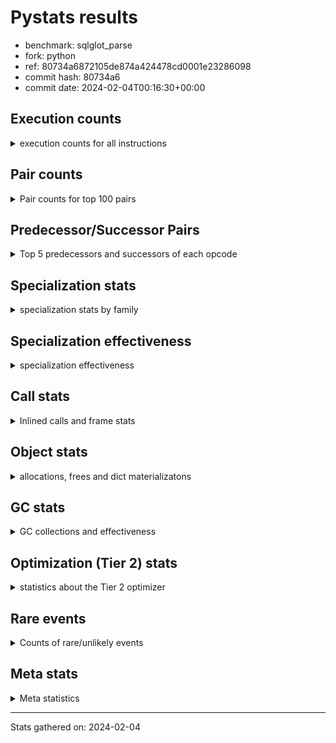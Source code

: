 
# Pystats results

- benchmark: sqlglot_parse
- fork: python
- ref: 80734a6872105de874a424478cd0001e23286098
- commit hash: 80734a6
- commit date: 2024-02-04T00:16:30+00:00

## Execution counts

<details>
<summary> execution counts for all instructions </summary>

|Name | Count | Self | Cumulative | Miss ratio | 
|---|---:|---:|---:|---:|
| LOAD_FAST | 552,458,560 | 25.1% | 25.1% |  |
| LOAD_ATTR_SLOT | 287,371,420 | 13.0% | 38.1% | 0.9% |
| POP_JUMP_IF_FALSE | 117,790,720 | 5.3% | 43.4% |  |
| STORE_ATTR_SLOT | 97,633,220 | 4.4% | 47.9% | 7.0% |
| LOAD_ATTR_METHOD_NO_DICT | 79,242,440 | 3.6% | 51.5% |  |
| RESUME_CHECK | 77,351,080 | 3.5% | 55.0% | 0.0% |
| STORE_FAST | 53,934,200 | 2.4% | 57.4% |  |
| POP_JUMP_IF_TRUE | 49,766,400 | 2.3% | 59.7% |  |
| LOAD_CONST | 46,592,080 | 2.1% | 61.8% |  |
| RETURN_CONST | 43,028,480 | 2.0% | 63.8% |  |
| CALL_PY_EXACT_ARGS | 41,488,000 | 1.9% | 65.6% | 2.4% |
| LOAD_GLOBAL_MODULE | 38,346,200 | 1.7% | 67.4% | 0.0% |
| LOAD_FAST_LOAD_FAST | 34,560,000 | 1.6% | 68.9% |  |
| RETURN_VALUE | 34,324,640 | 1.6% | 70.5% |  |
| COMPARE_OP_INT | 34,027,240 | 1.5% | 72.0% |  |
| BINARY_OP_ADD_INT | 32,675,680 | 1.5% | 73.5% |  |
| COPY | 32,051,200 | 1.5% | 75.0% |  |
| SWAP | 30,433,280 | 1.4% | 76.4% |  |
| BINARY_SUBSCR_STR_INT | 28,293,060 | 1.3% | 77.6% |  |
| TO_BOOL_BOOL | 27,675,000 | 1.3% | 78.9% | 2.3% |
| LOAD_ATTR | 26,371,240 | 1.2% | 80.1% |  |
| TO_BOOL_ALWAYS_TRUE | 25,505,740 | 1.2% | 81.3% | 6.3% |
| LOAD_ATTR_NONDESCRIPTOR_NO_DICT | 25,353,480 | 1.2% | 82.4% |  |
| JUMP_BACKWARD | 25,036,800 | 1.1% | 83.5% |  |
| POP_TOP | 24,207,520 | 1.1% | 84.6% |  |
| COMPARE_OP | 23,427,220 | 1.1% | 85.7% |  |
| TO_BOOL_NONE | 21,501,040 | 1.0% | 86.7% | 10.6% |
| LOAD_GLOBAL_BUILTIN | 19,844,640 | 0.9% | 87.6% | 0.0% |
| TO_BOOL_STR | 19,057,800 | 0.9% | 88.4% | 0.4% |
| CONTAINS_OP | 19,046,400 | 0.9% | 89.3% |  |
| CALL_PY_WITH_DEFAULTS | 18,708,000 | 0.8% | 90.2% |  |
| BINARY_OP_SUBTRACT_INT | 17,571,700 | 0.8% | 91.0% |  |
| CALL_METHOD_DESCRIPTOR_FAST | 17,284,940 | 0.8% | 91.7% |  |
| JUMP_FORWARD | 16,957,440 | 0.8% | 92.5% |  |
| FOR_ITER | 16,081,860 | 0.7% | 93.2% |  |
| INTERPRETER_EXIT | 11,120,760 | 0.5% | 93.7% |  |
| EXTENDED_ARG | 9,994,240 | 0.5% | 94.2% |  |
| STORE_FAST_STORE_FAST | 9,512,960 | 0.4% | 94.6% |  |
| UNPACK_SEQUENCE_TWO_TUPLE | 9,512,880 | 0.4% | 95.1% |  |
| TO_BOOL_INT | 8,949,720 | 0.4% | 95.5% |  |
| CALL_METHOD_DESCRIPTOR_NOARGS | 7,393,080 | 0.3% | 95.8% |  |
| LOAD_ATTR_INSTANCE_VALUE | 6,922,260 | 0.3% | 96.1% | 0.0% |
| CALL_BUILTIN_O | 6,860,800 | 0.3% | 96.4% |  |
| CALL_ISINSTANCE | 6,635,320 | 0.3% | 96.7% |  |
| GET_ITER | 6,185,040 | 0.3% | 97.0% |  |
| NOP | 6,031,440 | 0.3% | 97.3% |  |
| LOAD_DEREF | 4,935,920 | 0.2% | 97.5% |  |
| BINARY_SUBSCR_LIST_INT | 4,332,020 | 0.2% | 97.7% | 0.7% |
| PUSH_NULL | 4,034,800 | 0.2% | 97.9% |  |
| LOAD_ATTR_PROPERTY | 3,737,500 | 0.2% | 98.1% |  |
| BINARY_SLICE | 3,573,760 | 0.2% | 98.2% |  |
| COMPARE_OP_STR | 3,163,980 | 0.1% | 98.4% |  |
| LOAD_ATTR_NONDESCRIPTOR_WITH_VALUES | 2,995,020 | 0.1% | 98.5% | 81.5% |
| CALL_LIST_APPEND | 2,979,760 | 0.1% | 98.6% |  |
| BUILD_TUPLE | 2,662,400 | 0.1% | 98.8% |  |
| LOAD_ATTR_MODULE | 2,129,300 | 0.1% | 98.9% |  |
| BINARY_SUBSCR_DICT | 1,925,000 | 0.1% | 98.9% |  |
| LOAD_ATTR_METHOD_WITH_VALUES | 1,715,180 | 0.1% | 99.0% | 79.1% |
| CALL_KW | 1,607,680 | 0.1% | 99.1% |  |
| BINARY_OP_INPLACE_ADD_UNICODE | 1,576,920 | 0.1% | 99.2% |  |
| CALL_LEN | 1,576,780 | 0.1% | 99.2% |  |
| CALL | 1,529,040 | 0.1% | 99.3% |  |
| POP_JUMP_IF_NONE | 1,454,080 | 0.1% | 99.4% |  |
| POP_JUMP_IF_NOT_NONE | 1,443,840 | 0.1% | 99.4% |  |
| CALL_BUILTIN_FAST_WITH_KEYWORDS | 1,413,100 | 0.1% | 99.5% |  |
| BINARY_SUBSCR | 1,403,980 | 0.1% | 99.6% |  |
| BUILD_LIST | 1,382,480 | 0.1% | 99.6% |  |
| CALL_BOUND_METHOD_EXACT_ARGS | 1,337,160 | 0.1% | 99.7% | 71.0% |
| CALL_TYPE_1 | 1,208,280 | 0.1% | 99.7% |  |
| CALL_FUNCTION_EX | 1,013,920 | 0.0% | 99.8% |  |
| DICT_MERGE | 1,013,760 | 0.0% | 99.8% |  |
| BUILD_MAP | 1,003,520 | 0.0% | 99.9% |  |
| MAKE_CELL | 839,680 | 0.0% | 99.9% |  |
| IS_OP | 604,160 | 0.0% | 99.9% |  |
| FOR_ITER_LIST | 368,560 | 0.0% | 100.0% |  |
| STORE_DEREF | 174,080 | 0.0% | 100.0% |  |
| COPY_FREE_VARS | 82,000 | 0.0% | 100.0% |  |
| CALL_STR_1 | 71,640 | 0.0% | 100.0% |  |
| UNARY_NOT | 61,440 | 0.0% | 100.0% |  |
| LOAD_FAST_CHECK | 61,440 | 0.0% | 100.0% |  |
| CALL_BUILTIN_CLASS | 61,440 | 0.0% | 100.0% |  |
| TO_BOOL_LIST | 60,880 | 0.0% | 100.0% | 15.7% |
| BUILD_CONST_KEY_MAP | 51,200 | 0.0% | 100.0% |  |
| CALL_BUILTIN_FAST | 40,940 | 0.0% | 100.0% |  |
| CHECK_EXC_MATCH | 30,720 | 0.0% | 100.0% |  |
| POP_EXCEPT | 30,720 | 0.0% | 100.0% |  |
| PUSH_EXC_INFO | 30,720 | 0.0% | 100.0% |  |
| MAKE_FUNCTION | 20,480 | 0.0% | 100.0% |  |
| SET_FUNCTION_ATTRIBUTE | 20,480 | 0.0% | 100.0% |  |
| BINARY_SUBSCR_GETITEM | 20,460 | 0.0% | 100.0% |  |
| TO_BOOL | 16,880 | 0.0% | 100.0% |  |
| FOR_ITER_RANGE | 10,300 | 0.0% | 100.0% |  |
| DICT_UPDATE | 10,240 | 0.0% | 100.0% |  |
| BINARY_OP_ADD_FLOAT | 10,220 | 0.0% | 100.0% | 0.6% |
| BINARY_OP_SUBTRACT_FLOAT | 10,220 | 0.0% | 100.0% |  |
| STORE_SUBSCR_DICT | 10,220 | 0.0% | 100.0% |  |
| LOAD_GLOBAL | 6,640 | 0.0% | 100.0% |  |
| RESUME | 2,040 | 0.0% | 100.0% | 207.8% |
| STORE_ATTR | 1,720 | 0.0% | 100.0% |  |
| BINARY_OP | 760 | 0.0% | 100.0% |  |
| UNPACK_SEQUENCE | 160 | 0.0% | 100.0% |  |
| CALL_INTRINSIC_1 | 80 | 0.0% | 100.0% |  |
| LIST_EXTEND | 80 | 0.0% | 100.0% |  |
| STORE_SUBSCR | 40 | 0.0% | 100.0% |  |


</details>

## Pair counts

<details>
<summary> Pair counts for top 100 pairs </summary>

|Pair | Count | Self | Cumulative | 
|---|---:|---:|---:|
| LOAD_FAST LOAD_ATTR_SLOT | 238,158,480 | 10.8% | 10.8% |
| LOAD_ATTR_SLOT LOAD_FAST | 125,111,900 | 5.7% | 16.5% |
| STORE_ATTR_SLOT LOAD_FAST | 69,672,680 | 3.2% | 19.6% |
| POP_JUMP_IF_FALSE LOAD_FAST | 66,928,640 | 3.0% | 22.7% |
| LOAD_FAST STORE_ATTR_SLOT | 59,390,960 | 2.7% | 25.4% |
| RESUME_CHECK LOAD_FAST | 54,475,240 | 2.5% | 27.8% |
| LOAD_FAST LOAD_ATTR_METHOD_NO_DICT | 48,571,600 | 2.2% | 30.1% |
| CALL_PY_EXACT_ARGS RESUME_CHECK | 40,977,540 | 1.9% | 31.9% |
| STORE_FAST LOAD_FAST | 36,382,760 | 1.7% | 33.6% |
| POP_JUMP_IF_TRUE LOAD_FAST | 32,204,800 | 1.5% | 35.0% |
| LOAD_FAST BINARY_OP_ADD_INT | 29,726,560 | 1.3% | 36.4% |
| LOAD_ATTR_METHOD_NO_DICT LOAD_FAST | 29,264,600 | 1.3% | 37.7% |
| LOAD_FAST COPY | 29,071,360 | 1.3% | 39.0% |
| BINARY_OP_ADD_INT SWAP | 29,030,320 | 1.3% | 40.3% |
| COPY LOAD_ATTR_SLOT | 29,030,240 | 1.3% | 41.7% |
| SWAP STORE_ATTR_SLOT | 29,030,240 | 1.3% | 43.0% |
| LOAD_ATTR_SLOT COMPARE_OP_INT | 28,303,240 | 1.3% | 44.3% |
| BINARY_SUBSCR_STR_INT LOAD_FAST | 27,187,160 | 1.2% | 45.5% |
| LOAD_GLOBAL_MODULE LOAD_ATTR | 24,206,280 | 1.1% | 46.6% |
| COMPARE_OP POP_JUMP_IF_FALSE | 22,241,720 | 1.0% | 47.6% |
| LOAD_ATTR_SLOT LOAD_CONST | 21,882,600 | 1.0% | 48.6% |
| RETURN_CONST POP_TOP | 21,237,760 | 1.0% | 49.6% |
| COMPARE_OP_INT POP_JUMP_IF_FALSE | 20,428,540 | 0.9% | 50.5% |
| POP_JUMP_IF_FALSE RETURN_CONST | 18,728,960 | 0.8% | 51.3% |
| CALL_PY_WITH_DEFAULTS RESUME_CHECK | 18,708,000 | 0.8% | 52.2% |
| STORE_ATTR_SLOT RETURN_CONST | 18,073,480 | 0.8% | 53.0% |
| LOAD_ATTR_SLOT LOAD_ATTR_SLOT | 17,866,500 | 0.8% | 53.8% |
| LOAD_FAST LOAD_ATTR_NONDESCRIPTOR_NO_DICT | 17,662,880 | 0.8% | 54.6% |
| LOAD_ATTR_SLOT TO_BOOL_ALWAYS_TRUE | 17,543,660 | 0.8% | 55.4% |
| LOAD_GLOBAL_BUILTIN LOAD_FAST | 17,376,820 | 0.8% | 56.2% |
| TO_BOOL_ALWAYS_TRUE POP_JUMP_IF_TRUE | 16,528,860 | 0.7% | 56.9% |
| CALL_METHOD_DESCRIPTOR_FAST STORE_FAST | 16,383,860 | 0.7% | 57.7% |
| TO_BOOL_NONE POP_JUMP_IF_FALSE | 16,277,520 | 0.7% | 58.4% |
| LOAD_CONST BINARY_OP_SUBTRACT_INT | 16,148,280 | 0.7% | 59.2% |
| CONTAINS_OP POP_JUMP_IF_FALSE | 15,984,640 | 0.7% | 59.9% |
| LOAD_ATTR_METHOD_NO_DICT CALL_PY_WITH_DEFAULTS | 15,533,480 | 0.7% | 60.6% |
| JUMP_BACKWARD LOAD_FAST | 14,766,080 | 0.7% | 61.3% |
| RETURN_CONST TO_BOOL_NONE | 13,989,340 | 0.6% | 61.9% |
| TO_BOOL_BOOL POP_JUMP_IF_FALSE | 13,758,400 | 0.6% | 62.5% |
| TO_BOOL_BOOL POP_JUMP_IF_TRUE | 13,730,580 | 0.6% | 63.1% |
| LOAD_ATTR_METHOD_NO_DICT LOAD_GLOBAL_MODULE | 13,717,880 | 0.6% | 63.8% |
| COMPARE_OP_INT LOAD_FAST | 13,598,700 | 0.6% | 64.4% |
| BINARY_OP_SUBTRACT_INT BINARY_SUBSCR_STR_INT | 13,598,680 | 0.6% | 65.0% |
| LOAD_ATTR_SLOT BINARY_SUBSCR_STR_INT | 13,588,440 | 0.6% | 65.6% |
| POP_TOP LOAD_FAST | 12,482,600 | 0.6% | 66.2% |
| LOAD_FAST LOAD_GLOBAL_MODULE | 12,297,760 | 0.6% | 66.7% |
| TO_BOOL_STR POP_JUMP_IF_TRUE | 11,622,160 | 0.5% | 67.3% |
| LOAD_FAST COMPARE_OP | 11,366,480 | 0.5% | 67.8% |
| JUMP_FORWARD LOAD_FAST | 11,335,680 | 0.5% | 68.3% |
| CACHE RESUME_CHECK | 11,120,500 | 0.5% | 68.8% |
| LOAD_ATTR COMPARE_OP | 10,895,480 | 0.5% | 69.3% |
| LOAD_ATTR CALL_PY_EXACT_ARGS | 10,769,420 | 0.5% | 69.8% |
| LOAD_ATTR_SLOT LOAD_ATTR_METHOD_NO_DICT | 10,280,600 | 0.5% | 70.2% |
| JUMP_BACKWARD FOR_ITER | 10,025,040 | 0.5% | 70.7% |
| LOAD_FAST TO_BOOL_STR | 10,024,640 | 0.5% | 71.2% |
| LOAD_ATTR_NONDESCRIPTOR_NO_DICT LOAD_ATTR_METHOD_NO_DICT | 9,860,920 | 0.4% | 71.6% |
| LOAD_FAST CALL_PY_EXACT_ARGS | 9,737,480 | 0.4% | 72.0% |
| LOAD_ATTR_SLOT TO_BOOL_BOOL | 9,574,200 | 0.4% | 72.5% |
| UNPACK_SEQUENCE_TWO_TUPLE STORE_FAST_STORE_FAST | 9,512,880 | 0.4% | 72.9% |
| EXTENDED_ARG JUMP_BACKWARD | 9,400,320 | 0.4% | 73.3% |
| POP_JUMP_IF_FALSE JUMP_FORWARD | 9,400,320 | 0.4% | 73.8% |
| LOAD_ATTR_NONDESCRIPTOR_NO_DICT CONTAINS_OP | 9,082,660 | 0.4% | 74.2% |
| LOAD_FAST_LOAD_FAST STORE_ATTR_SLOT | 9,082,360 | 0.4% | 74.6% |
| LOAD_ATTR_SLOT CALL_METHOD_DESCRIPTOR_FAST | 9,021,360 | 0.4% | 75.0% |
| LOAD_ATTR_SLOT TO_BOOL_INT | 8,949,680 | 0.4% | 75.4% |
| TO_BOOL_ALWAYS_TRUE POP_JUMP_IF_FALSE | 8,946,440 | 0.4% | 75.8% |
| TO_BOOL_INT POP_JUMP_IF_FALSE | 8,939,500 | 0.4% | 76.2% |
| LOAD_ATTR_SLOT TO_BOOL_STR | 8,939,480 | 0.4% | 76.6% |
| POP_JUMP_IF_TRUE EXTENDED_ARG | 8,929,280 | 0.4% | 77.0% |
| POP_JUMP_IF_FALSE LOAD_FAST_LOAD_FAST | 8,898,560 | 0.4% | 77.4% |
| RETURN_VALUE INTERPRETER_EXIT | 8,048,760 | 0.4% | 77.8% |
| RESUME_CHECK LOAD_GLOBAL_BUILTIN | 8,038,200 | 0.4% | 78.2% |
| LOAD_FAST TO_BOOL_BOOL | 7,966,280 | 0.4% | 78.5% |
| LOAD_FAST TO_BOOL_ALWAYS_TRUE | 7,804,900 | 0.4% | 78.9% |
| LOAD_FAST_LOAD_FAST LOAD_ATTR_NONDESCRIPTOR_NO_DICT | 7,689,840 | 0.3% | 79.2% |
| LOAD_ATTR_METHOD_NO_DICT CALL_PY_EXACT_ARGS | 7,688,240 | 0.3% | 79.6% |
| RETURN_VALUE STORE_FAST | 7,669,740 | 0.3% | 79.9% |
| RETURN_VALUE RETURN_VALUE | 7,639,120 | 0.3% | 80.3% |
| LOAD_CONST LOAD_FAST | 7,505,920 | 0.3% | 80.6% |
| TO_BOOL_STR POP_JUMP_IF_FALSE | 7,434,180 | 0.3% | 80.9% |
| LOAD_ATTR_METHOD_NO_DICT CALL_METHOD_DESCRIPTOR_NOARGS | 7,392,880 | 0.3% | 81.3% |
| LOAD_CONST STORE_FAST | 7,250,000 | 0.3% | 81.6% |
| FOR_ITER UNPACK_SEQUENCE_TWO_TUPLE | 6,983,600 | 0.3% | 81.9% |
| LOAD_FAST LOAD_ATTR_INSTANCE_VALUE | 6,922,240 | 0.3% | 82.2% |
| CALL_BUILTIN_O RETURN_VALUE | 6,860,800 | 0.3% | 82.6% |
| LOAD_ATTR_INSTANCE_VALUE CALL_BUILTIN_O | 6,860,800 | 0.3% | 82.9% |
| STORE_FAST LOAD_FAST_LOAD_FAST | 6,850,560 | 0.3% | 83.2% |
| STORE_FAST_STORE_FAST LOAD_FAST | 6,277,120 | 0.3% | 83.5% |
| CALL_ISINSTANCE TO_BOOL_BOOL | 6,112,960 | 0.3% | 83.7% |
| GET_ITER FOR_ITER | 6,051,960 | 0.3% | 84.0% |
| POP_JUMP_IF_TRUE JUMP_BACKWARD | 6,031,360 | 0.3% | 84.3% |
| LOAD_FAST RETURN_VALUE | 5,939,280 | 0.3% | 84.6% |
| LOAD_FAST LOAD_CONST | 5,928,960 | 0.3% | 84.8% |
| LOAD_FAST TO_BOOL_NONE | 5,793,800 | 0.3% | 85.1% |
| LOAD_CONST COMPARE_OP_INT | 5,672,720 | 0.3% | 85.3% |
| STORE_FAST LOAD_CONST | 5,570,560 | 0.3% | 85.6% |
| LOAD_FAST CONTAINS_OP | 5,509,120 | 0.2% | 85.8% |
| LOAD_FAST STORE_FAST | 5,294,080 | 0.2% | 86.1% |
| RESUME_CHECK NOP | 5,119,960 | 0.2% | 86.3% |
| LOAD_ATTR_METHOD_NO_DICT CALL_METHOD_DESCRIPTOR_FAST | 4,925,400 | 0.2% | 86.5% |


</details>

## Predecessor/Successor Pairs

<details>
<summary> Top 5 predecessors and successors of each opcode </summary>

### BINARY_SLICE

<details>
<summary> Successors and predecessors for BINARY_SLICE </summary>

|Predecessors | Count | Percentage | 
|---|---:|---:|
| LOAD_ATTR_SLOT | 3,573,740 | 100.0% |
| LOAD_ATTR | 20 | 0.0% |

|Successors | Count | Percentage | 
|---|---:|---:|
| RETURN_VALUE | 3,573,760 | 100.0% |


</details>

### CACHE

<details>
<summary> Successors and predecessors for CACHE </summary>

|Successors | Count | Percentage | 
|---|---:|---:|
| RESUME_CHECK | 11,120,500 | 100.0% |
| RESUME | 260 | 0.0% |


</details>

### BINARY_OP_INPLACE_ADD_UNICODE

<details>
<summary> Successors and predecessors for BINARY_OP_INPLACE_ADD_UNICODE </summary>

|Predecessors | Count | Percentage | 
|---|---:|---:|
| LOAD_FAST_LOAD_FAST | 1,105,880 | 70.1% |
| LOAD_ATTR_SLOT | 471,000 | 29.9% |
| BINARY_OP | 40 | 0.0% |

|Successors | Count | Percentage | 
|---|---:|---:|
| LOAD_FAST | 1,576,920 | 100.0% |


</details>

### BINARY_SUBSCR

<details>
<summary> Successors and predecessors for BINARY_SUBSCR </summary>

|Predecessors | Count | Percentage | 
|---|---:|---:|
| LOAD_CONST | 1,402,920 | 99.9% |
| BINARY_SUBSCR | 540 | 0.0% |
| LOAD_FAST_LOAD_FAST | 160 | 0.0% |
| LOAD_ATTR | 80 | 0.0% |
| LOAD_FAST | 80 | 0.0% |

|Successors | Count | Percentage | 
|---|---:|---:|
| LOAD_ATTR_METHOD_NO_DICT | 1,402,840 | 99.9% |
| BINARY_SUBSCR | 540 | 0.0% |
| BINARY_SUBSCR_DICT | 120 | 0.0% |
| BINARY_SUBSCR_LIST_INT | 80 | 0.0% |
| RETURN_VALUE | 60 | 0.0% |


</details>

### CHECK_EXC_MATCH

<details>
<summary> Successors and predecessors for CHECK_EXC_MATCH </summary>

|Predecessors | Count | Percentage | 
|---|---:|---:|
| LOAD_GLOBAL_BUILTIN | 30,700 | 99.9% |
| LOAD_GLOBAL | 20 | 0.1% |

|Successors | Count | Percentage | 
|---|---:|---:|
| POP_JUMP_IF_FALSE | 30,720 | 100.0% |


</details>

### GET_ITER

<details>
<summary> Successors and predecessors for GET_ITER </summary>

|Predecessors | Count | Percentage | 
|---|---:|---:|
| LOAD_FAST | 2,621,440 | 42.4% |
| CALL_METHOD_DESCRIPTOR_NOARGS | 2,570,220 | 41.6% |
| LOAD_ATTR_SLOT | 982,980 | 15.9% |
| CALL_BUILTIN_CLASS | 10,280 | 0.2% |
| CALL | 60 | 0.0% |

|Successors | Count | Percentage | 
|---|---:|---:|
| FOR_ITER | 6,051,960 | 97.8% |
| FOR_ITER_LIST | 133,020 | 2.2% |
| FOR_ITER_RANGE | 60 | 0.0% |


</details>

### INTERPRETER_EXIT

<details>
<summary> Successors and predecessors for INTERPRETER_EXIT </summary>

|Predecessors | Count | Percentage | 
|---|---:|---:|
| RETURN_VALUE | 8,048,760 | 72.4% |
| RETURN_CONST | 3,072,000 | 27.6% |


</details>

### MAKE_FUNCTION

<details>
<summary> Successors and predecessors for MAKE_FUNCTION </summary>

|Predecessors | Count | Percentage | 
|---|---:|---:|
| LOAD_CONST | 20,480 | 100.0% |

|Successors | Count | Percentage | 
|---|---:|---:|
| SET_FUNCTION_ATTRIBUTE | 20,480 | 100.0% |


</details>

### NOP

<details>
<summary> Successors and predecessors for NOP </summary>

|Predecessors | Count | Percentage | 
|---|---:|---:|
| RESUME_CHECK | 5,119,960 | 84.9% |
| POP_JUMP_IF_FALSE | 481,280 | 8.0% |
| STORE_FAST | 430,080 | 7.1% |
| POP_TOP | 80 | 0.0% |
| RESUME | 40 | 0.0% |

|Successors | Count | Percentage | 
|---|---:|---:|
| LOAD_FAST_LOAD_FAST | 4,300,800 | 71.3% |
| LOAD_FAST | 1,730,560 | 28.7% |
| LOAD_DEREF | 80 | 0.0% |


</details>

### POP_EXCEPT

<details>
<summary> Successors and predecessors for POP_EXCEPT </summary>

|Predecessors | Count | Percentage | 
|---|---:|---:|
| POP_TOP | 30,720 | 100.0% |

|Successors | Count | Percentage | 
|---|---:|---:|
| RETURN_CONST | 30,720 | 100.0% |


</details>

### POP_TOP

<details>
<summary> Successors and predecessors for POP_TOP </summary>

|Predecessors | Count | Percentage | 
|---|---:|---:|
| RETURN_CONST | 21,237,760 | 87.7% |
| SWAP | 1,402,880 | 5.8% |
| POP_JUMP_IF_TRUE | 1,064,960 | 4.4% |
| POP_JUMP_IF_FALSE | 481,280 | 2.0% |
| RETURN_VALUE | 20,480 | 0.1% |

|Successors | Count | Percentage | 
|---|---:|---:|
| LOAD_FAST | 12,482,600 | 51.6% |
| JUMP_FORWARD | 4,126,720 | 17.0% |
| RETURN_CONST | 3,471,360 | 14.3% |
| LOAD_CONST | 1,607,680 | 6.6% |
| RETURN_VALUE | 1,402,880 | 5.8% |


</details>

### PUSH_EXC_INFO

<details>
<summary> Successors and predecessors for PUSH_EXC_INFO </summary>

|Predecessors | Count | Percentage | 
|---|---:|---:|
| BINARY_SUBSCR_LIST_INT | 30,720 | 100.0% |

|Successors | Count | Percentage | 
|---|---:|---:|
| LOAD_GLOBAL_BUILTIN | 30,680 | 99.9% |
| LOAD_GLOBAL | 40 | 0.1% |


</details>

### PUSH_NULL

<details>
<summary> Successors and predecessors for PUSH_NULL </summary>

|Predecessors | Count | Percentage | 
|---|---:|---:|
| LOAD_FAST | 3,092,480 | 76.6% |
| LOAD_ATTR_MODULE | 593,860 | 14.7% |
| LOAD_FAST_LOAD_FAST | 204,800 | 5.1% |
| BINARY_SUBSCR_DICT | 71,660 | 1.8% |
| LOAD_ATTR | 51,360 | 1.3% |

|Successors | Count | Percentage | 
|---|---:|---:|
| CALL_BOUND_METHOD_EXACT_ARGS | 1,227,140 | 30.4% |
| CALL_PY_EXACT_ARGS | 1,024,820 | 25.4% |
| LOAD_CONST | 983,040 | 24.4% |
| LOAD_FAST | 583,840 | 14.5% |
| LOAD_FAST_LOAD_FAST | 71,680 | 1.8% |


</details>

### RETURN_VALUE

<details>
<summary> Successors and predecessors for RETURN_VALUE </summary>

|Predecessors | Count | Percentage | 
|---|---:|---:|
| RETURN_VALUE | 7,639,120 | 22.3% |
| CALL_BUILTIN_O | 6,860,800 | 20.0% |
| LOAD_FAST | 5,939,280 | 17.3% |
| BINARY_SUBSCR_LIST_INT | 4,280,280 | 12.5% |
| BINARY_SLICE | 3,573,760 | 10.4% |

|Successors | Count | Percentage | 
|---|---:|---:|
| INTERPRETER_EXIT | 8,048,760 | 23.4% |
| STORE_FAST | 7,669,740 | 22.3% |
| RETURN_VALUE | 7,639,120 | 22.3% |
| LOAD_FAST | 4,853,740 | 14.1% |
| UNPACK_SEQUENCE_TWO_TUPLE | 2,529,200 | 7.4% |


</details>

### STORE_SUBSCR

<details>
<summary> Successors and predecessors for STORE_SUBSCR </summary>

|Predecessors | Count | Percentage | 
|---|---:|---:|
| LOAD_FAST_LOAD_FAST | 40 | 100.0% |

|Successors | Count | Percentage | 
|---|---:|---:|
| LOAD_FAST | 20 | 50.0% |
| STORE_SUBSCR_DICT | 20 | 50.0% |


</details>

### TO_BOOL

<details>
<summary> Successors and predecessors for TO_BOOL </summary>

|Predecessors | Count | Percentage | 
|---|---:|---:|
| LOAD_FAST | 11,760 | 69.7% |
| RETURN_CONST | 2,880 | 17.1% |
| COPY | 840 | 5.0% |
| LOAD_ATTR | 380 | 2.3% |
| LOAD_ATTR_SLOT | 300 | 1.8% |

|Successors | Count | Percentage | 
|---|---:|---:|
| POP_JUMP_IF_FALSE | 12,360 | 73.2% |
| TO_BOOL_NONE | 2,020 | 12.0% |
| POP_JUMP_IF_TRUE | 1,000 | 5.9% |
| TO_BOOL_BOOL | 820 | 4.9% |
| TO_BOOL_ALWAYS_TRUE | 180 | 1.1% |


</details>

### UNARY_NOT

<details>
<summary> Successors and predecessors for UNARY_NOT </summary>

|Predecessors | Count | Percentage | 
|---|---:|---:|
| TO_BOOL_BOOL | 61,420 | 100.0% |
| TO_BOOL | 20 | 0.0% |

|Successors | Count | Percentage | 
|---|---:|---:|
| COPY | 61,440 | 100.0% |


</details>

### BINARY_OP

<details>
<summary> Successors and predecessors for BINARY_OP </summary>

|Predecessors | Count | Percentage | 
|---|---:|---:|
| LOAD_CONST | 360 | 47.4% |
| LOAD_FAST | 200 | 26.3% |
| LOAD_ATTR | 40 | 5.3% |
| LOAD_FAST_LOAD_FAST | 40 | 5.3% |
| LOAD_ATTR_SLOT | 40 | 5.3% |

|Successors | Count | Percentage | 
|---|---:|---:|
| BINARY_OP_ADD_INT | 160 | 21.1% |
| BINARY_OP_SUBTRACT_INT | 140 | 18.4% |
| STORE_FAST | 120 | 15.8% |
| CALL | 80 | 10.5% |
| SWAP | 80 | 10.5% |


</details>

### BUILD_CONST_KEY_MAP

<details>
<summary> Successors and predecessors for BUILD_CONST_KEY_MAP </summary>

|Predecessors | Count | Percentage | 
|---|---:|---:|
| LOAD_CONST | 51,200 | 100.0% |

|Successors | Count | Percentage | 
|---|---:|---:|
| DICT_MERGE | 20,480 | 40.0% |
| LOAD_DEREF | 20,480 | 40.0% |
| LOAD_FAST | 10,240 | 20.0% |


</details>

### BUILD_LIST

<details>
<summary> Successors and predecessors for BUILD_LIST </summary>

|Predecessors | Count | Percentage | 
|---|---:|---:|
| LOAD_FAST | 1,269,840 | 91.9% |
| STORE_ATTR_SLOT | 71,620 | 5.2% |
| BUILD_LIST | 20,480 | 1.5% |
| RETURN_VALUE | 10,240 | 0.7% |
| FOR_ITER | 10,240 | 0.7% |

|Successors | Count | Percentage | 
|---|---:|---:|
| COMPARE_OP | 1,157,120 | 83.7% |
| JUMP_FORWARD | 112,640 | 8.1% |
| LOAD_FAST | 71,680 | 5.2% |
| BUILD_LIST | 20,480 | 1.5% |
| STORE_FAST | 20,480 | 1.5% |


</details>

### BUILD_MAP

<details>
<summary> Successors and predecessors for BUILD_MAP </summary>

|Predecessors | Count | Percentage | 
|---|---:|---:|
| LOAD_CONST | 983,040 | 98.0% |
| BUILD_TUPLE | 10,240 | 1.0% |
| STORE_FAST | 10,240 | 1.0% |

|Successors | Count | Percentage | 
|---|---:|---:|
| LOAD_FAST | 993,280 | 99.0% |
| STORE_FAST | 10,240 | 1.0% |


</details>

### BUILD_TUPLE

<details>
<summary> Successors and predecessors for BUILD_TUPLE </summary>

|Predecessors | Count | Percentage | 
|---|---:|---:|
| LOAD_FAST | 2,539,520 | 95.4% |
| LOAD_GLOBAL_MODULE | 81,900 | 3.1% |
| POP_JUMP_IF_FALSE | 20,480 | 0.8% |
| LOAD_ATTR_MODULE | 20,460 | 0.8% |
| LOAD_ATTR | 20 | 0.0% |

|Successors | Count | Percentage | 
|---|---:|---:|
| SWAP | 1,402,880 | 52.7% |
| RETURN_VALUE | 1,126,400 | 42.3% |
| CALL_ISINSTANCE | 81,880 | 3.1% |
| LOAD_CONST | 20,480 | 0.8% |
| LOAD_FAST | 20,480 | 0.8% |


</details>

### CALL

<details>
<summary> Successors and predecessors for CALL </summary>

|Predecessors | Count | Percentage | 
|---|---:|---:|
| LOAD_ATTR_SLOT | 1,413,260 | 92.4% |
| LOAD_CONST | 61,720 | 4.0% |
| PUSH_NULL | 31,640 | 2.1% |
| LOAD_GLOBAL_MODULE | 10,260 | 0.7% |
| LOAD_ATTR | 5,460 | 0.4% |

|Successors | Count | Percentage | 
|---|---:|---:|
| CALL_LIST_APPEND | 1,413,160 | 92.4% |
| TO_BOOL_BOOL | 61,400 | 4.0% |
| STORE_FAST | 20,700 | 1.4% |
| RESUME_CHECK | 13,640 | 0.9% |
| LOAD_FAST | 10,280 | 0.7% |


</details>

### CALL_FUNCTION_EX

<details>
<summary> Successors and predecessors for CALL_FUNCTION_EX </summary>

|Predecessors | Count | Percentage | 
|---|---:|---:|
| DICT_MERGE | 1,013,760 | 100.0% |
| CALL_INTRINSIC_1 | 80 | 0.0% |
| LOAD_FAST | 80 | 0.0% |

|Successors | Count | Percentage | 
|---|---:|---:|
| STORE_FAST | 983,040 | 97.0% |
| RETURN_VALUE | 20,480 | 2.0% |
| LOAD_ATTR_METHOD_NO_DICT | 10,200 | 1.0% |
| COPY_FREE_VARS | 80 | 0.0% |
| RESUME_CHECK | 60 | 0.0% |


</details>

### CALL_INTRINSIC_1

<details>
<summary> Successors and predecessors for CALL_INTRINSIC_1 </summary>

|Predecessors | Count | Percentage | 
|---|---:|---:|
| LIST_EXTEND | 80 | 100.0% |

|Successors | Count | Percentage | 
|---|---:|---:|
| CALL_FUNCTION_EX | 80 | 100.0% |


</details>

### CALL_KW

<details>
<summary> Successors and predecessors for CALL_KW </summary>

|Predecessors | Count | Percentage | 
|---|---:|---:|
| LOAD_CONST | 1,607,680 | 100.0% |

|Successors | Count | Percentage | 
|---|---:|---:|
| RESUME_CHECK | 962,500 | 59.9% |
| RETURN_VALUE | 645,120 | 40.1% |
| RESUME | 60 | 0.0% |


</details>

### COMPARE_OP

<details>
<summary> Successors and predecessors for COMPARE_OP </summary>

|Predecessors | Count | Percentage | 
|---|---:|---:|
| LOAD_FAST | 11,366,480 | 48.5% |
| LOAD_ATTR | 10,895,480 | 46.5% |
| BUILD_LIST | 1,157,120 | 4.9% |
| COMPARE_OP | 7,420 | 0.0% |
| LOAD_CONST | 400 | 0.0% |

|Successors | Count | Percentage | 
|---|---:|---:|
| POP_JUMP_IF_FALSE | 22,241,720 | 94.9% |
| POP_JUMP_IF_TRUE | 1,157,120 | 4.9% |
| STORE_FAST | 20,480 | 0.1% |
| COMPARE_OP | 7,420 | 0.0% |
| COMPARE_OP_INT | 280 | 0.0% |


</details>

### CONTAINS_OP

<details>
<summary> Successors and predecessors for CONTAINS_OP </summary>

|Predecessors | Count | Percentage | 
|---|---:|---:|
| LOAD_ATTR_NONDESCRIPTOR_NO_DICT | 9,082,660 | 47.7% |
| LOAD_FAST | 5,509,120 | 28.9% |
| LOAD_FAST_LOAD_FAST | 2,508,800 | 13.2% |
| LOAD_ATTR_NONDESCRIPTOR_WITH_VALUES | 1,935,340 | 10.2% |
| LOAD_CONST | 10,240 | 0.1% |

|Successors | Count | Percentage | 
|---|---:|---:|
| POP_JUMP_IF_FALSE | 15,984,640 | 83.9% |
| POP_JUMP_IF_TRUE | 1,935,360 | 10.2% |
| STORE_FAST | 1,126,400 | 5.9% |


</details>

### COPY

<details>
<summary> Successors and predecessors for COPY </summary>

|Predecessors | Count | Percentage | 
|---|---:|---:|
| LOAD_FAST | 29,071,360 | 90.7% |
| RETURN_CONST | 1,607,680 | 5.0% |
| IS_OP | 604,160 | 1.9% |
| CALL_ISINSTANCE | 522,200 | 1.6% |
| RETURN_VALUE | 184,320 | 0.6% |

|Successors | Count | Percentage | 
|---|---:|---:|
| LOAD_ATTR_SLOT | 29,030,240 | 90.6% |
| TO_BOOL_BOOL | 1,576,060 | 4.9% |
| TO_BOOL_NONE | 1,266,240 | 4.0% |
| TO_BOOL_ALWAYS_TRUE | 126,540 | 0.4% |
| TO_BOOL_LIST | 40,920 | 0.1% |


</details>

### COPY_FREE_VARS

<details>
<summary> Successors and predecessors for COPY_FREE_VARS </summary>

|Predecessors | Count | Percentage | 
|---|---:|---:|
| CALL_PY_EXACT_ARGS | 50,360 | 61.4% |
| CALL_BOUND_METHOD_EXACT_ARGS | 31,520 | 38.4% |
| CALL_FUNCTION_EX | 80 | 0.1% |
| CALL | 40 | 0.0% |

|Successors | Count | Percentage | 
|---|---:|---:|
| RESUME_CHECK | 81,960 | 100.0% |
| RESUME | 40 | 0.0% |


</details>

### DICT_MERGE

<details>
<summary> Successors and predecessors for DICT_MERGE </summary>

|Predecessors | Count | Percentage | 
|---|---:|---:|
| LOAD_FAST | 983,040 | 97.0% |
| BUILD_CONST_KEY_MAP | 20,480 | 2.0% |
| DICT_UPDATE | 10,240 | 1.0% |

|Successors | Count | Percentage | 
|---|---:|---:|
| CALL_FUNCTION_EX | 1,013,760 | 100.0% |


</details>

### DICT_UPDATE

<details>
<summary> Successors and predecessors for DICT_UPDATE </summary>

|Predecessors | Count | Percentage | 
|---|---:|---:|
| LOAD_FAST | 10,240 | 100.0% |

|Successors | Count | Percentage | 
|---|---:|---:|
| DICT_MERGE | 10,240 | 100.0% |


</details>

### EXTENDED_ARG

<details>
<summary> Successors and predecessors for EXTENDED_ARG </summary>

|Predecessors | Count | Percentage | 
|---|---:|---:|
| POP_JUMP_IF_TRUE | 8,929,280 | 89.3% |
| POP_TOP | 471,040 | 4.7% |
| TO_BOOL_NONE | 440,380 | 4.4% |
| TO_BOOL_BOOL | 112,500 | 1.1% |
| STORE_FAST | 30,720 | 0.3% |

|Successors | Count | Percentage | 
|---|---:|---:|
| JUMP_BACKWARD | 9,400,320 | 94.1% |
| POP_JUMP_IF_FALSE | 552,960 | 5.5% |
| JUMP_FORWARD | 30,720 | 0.3% |
| POP_JUMP_IF_TRUE | 10,240 | 0.1% |


</details>

### FOR_ITER

<details>
<summary> Successors and predecessors for FOR_ITER </summary>

|Predecessors | Count | Percentage | 
|---|---:|---:|
| JUMP_BACKWARD | 10,025,040 | 62.3% |
| GET_ITER | 6,051,960 | 37.6% |
| FOR_ITER | 4,860 | 0.0% |

|Successors | Count | Percentage | 
|---|---:|---:|
| UNPACK_SEQUENCE_TWO_TUPLE | 6,983,600 | 43.4% |
| STORE_FAST | 4,444,240 | 27.6% |
| LOAD_FAST | 1,925,120 | 12.0% |
| RETURN_CONST | 1,607,700 | 10.0% |
| LOAD_CONST | 1,105,920 | 6.9% |


</details>

### IS_OP

<details>
<summary> Successors and predecessors for IS_OP </summary>

|Predecessors | Count | Percentage | 
|---|---:|---:|
| CALL_TYPE_1 | 604,140 | 100.0% |
| CALL | 20 | 0.0% |

|Successors | Count | Percentage | 
|---|---:|---:|
| COPY | 604,160 | 100.0% |


</details>

### JUMP_BACKWARD

<details>
<summary> Successors and predecessors for JUMP_BACKWARD </summary>

|Predecessors | Count | Percentage | 
|---|---:|---:|
| EXTENDED_ARG | 9,400,320 | 37.5% |
| POP_JUMP_IF_TRUE | 6,031,360 | 24.1% |
| JUMP_FORWARD | 4,106,240 | 16.4% |
| STORE_ATTR_SLOT | 1,587,160 | 6.3% |
| CALL_LIST_APPEND | 1,402,860 | 5.6% |

|Successors | Count | Percentage | 
|---|---:|---:|
| LOAD_FAST | 14,766,080 | 59.0% |
| FOR_ITER | 10,025,040 | 40.0% |
| FOR_ITER_LIST | 235,460 | 0.9% |
| FOR_ITER_RANGE | 10,220 | 0.0% |


</details>

### JUMP_FORWARD

<details>
<summary> Successors and predecessors for JUMP_FORWARD </summary>

|Predecessors | Count | Percentage | 
|---|---:|---:|
| POP_JUMP_IF_FALSE | 9,400,320 | 55.4% |
| POP_TOP | 4,126,720 | 24.3% |
| STORE_FAST | 1,505,280 | 8.9% |
| RETURN_VALUE | 1,351,660 | 8.0% |
| STORE_ATTR_SLOT | 409,580 | 2.4% |

|Successors | Count | Percentage | 
|---|---:|---:|
| LOAD_FAST | 11,335,680 | 66.8% |
| JUMP_BACKWARD | 4,106,240 | 24.2% |
| STORE_FAST | 1,464,320 | 8.6% |
| LOAD_DEREF | 30,720 | 0.2% |
| CALL_PY_EXACT_ARGS | 20,460 | 0.1% |


</details>

### LIST_EXTEND

<details>
<summary> Successors and predecessors for LIST_EXTEND </summary>

|Predecessors | Count | Percentage | 
|---|---:|---:|
| LOAD_DEREF | 80 | 100.0% |

|Successors | Count | Percentage | 
|---|---:|---:|
| CALL_INTRINSIC_1 | 80 | 100.0% |


</details>

### LOAD_ATTR

<details>
<summary> Successors and predecessors for LOAD_ATTR </summary>

|Predecessors | Count | Percentage | 
|---|---:|---:|
| LOAD_GLOBAL_MODULE | 24,206,280 | 91.8% |
| LOAD_FAST | 2,019,000 | 7.7% |
| LOAD_ATTR_MODULE | 92,100 | 0.3% |
| LOAD_ATTR | 27,260 | 0.1% |
| LOAD_DEREF | 22,400 | 0.1% |

|Successors | Count | Percentage | 
|---|---:|---:|
| COMPARE_OP | 10,895,480 | 41.3% |
| CALL_PY_EXACT_ARGS | 10,769,420 | 40.8% |
| LOAD_FAST | 1,957,800 | 7.4% |
| LOAD_GLOBAL_MODULE | 900,920 | 3.4% |
| CALL_PY_WITH_DEFAULTS | 849,800 | 3.2% |


</details>

### LOAD_CONST

<details>
<summary> Successors and predecessors for LOAD_CONST </summary>

|Predecessors | Count | Percentage | 
|---|---:|---:|
| LOAD_ATTR_SLOT | 21,882,600 | 47.0% |
| LOAD_FAST | 5,928,960 | 12.7% |
| STORE_FAST | 5,570,560 | 12.0% |
| POP_JUMP_IF_FALSE | 3,246,080 | 7.0% |
| STORE_ATTR_SLOT | 1,791,900 | 3.8% |

|Successors | Count | Percentage | 
|---|---:|---:|
| BINARY_OP_SUBTRACT_INT | 16,148,280 | 34.7% |
| LOAD_FAST | 7,505,920 | 16.1% |
| STORE_FAST | 7,250,000 | 15.6% |
| COMPARE_OP_INT | 5,672,720 | 12.2% |
| BINARY_OP_ADD_INT | 2,948,960 | 6.3% |


</details>

### LOAD_DEREF

<details>
<summary> Successors and predecessors for LOAD_DEREF </summary>

|Predecessors | Count | Percentage | 
|---|---:|---:|
| POP_JUMP_IF_FALSE | 2,375,680 | 48.1% |
| STORE_FAST | 1,034,240 | 21.0% |
| RESUME_CHECK | 747,480 | 15.1% |
| LOAD_ATTR_METHOD_NO_DICT | 255,940 | 5.2% |
| STORE_DEREF | 174,080 | 3.5% |

|Successors | Count | Percentage | 
|---|---:|---:|
| LOAD_ATTR_METHOD_NO_DICT | 4,739,200 | 96.0% |
| CALL_PY_EXACT_ARGS | 174,000 | 3.5% |
| LOAD_ATTR | 22,400 | 0.5% |
| PUSH_NULL | 160 | 0.0% |
| CALL | 80 | 0.0% |


</details>

### LOAD_FAST

<details>
<summary> Successors and predecessors for LOAD_FAST </summary>

|Predecessors | Count | Percentage | 
|---|---:|---:|
| LOAD_ATTR_SLOT | 125,111,900 | 22.6% |
| STORE_ATTR_SLOT | 69,672,680 | 12.6% |
| POP_JUMP_IF_FALSE | 66,928,640 | 12.1% |
| RESUME_CHECK | 54,475,240 | 9.9% |
| STORE_FAST | 36,382,760 | 6.6% |

|Successors | Count | Percentage | 
|---|---:|---:|
| LOAD_ATTR_SLOT | 238,158,480 | 43.1% |
| STORE_ATTR_SLOT | 59,390,960 | 10.8% |
| LOAD_ATTR_METHOD_NO_DICT | 48,571,600 | 8.8% |
| BINARY_OP_ADD_INT | 29,726,560 | 5.4% |
| COPY | 29,071,360 | 5.3% |


</details>

### LOAD_FAST_CHECK

<details>
<summary> Successors and predecessors for LOAD_FAST_CHECK </summary>

|Predecessors | Count | Percentage | 
|---|---:|---:|
| STORE_FAST | 61,440 | 100.0% |

|Successors | Count | Percentage | 
|---|---:|---:|
| TO_BOOL_NONE | 61,400 | 99.9% |
| TO_BOOL | 40 | 0.1% |


</details>

### LOAD_FAST_LOAD_FAST

<details>
<summary> Successors and predecessors for LOAD_FAST_LOAD_FAST </summary>

|Predecessors | Count | Percentage | 
|---|---:|---:|
| POP_JUMP_IF_FALSE | 8,898,560 | 25.7% |
| STORE_FAST | 6,850,560 | 19.8% |
| STORE_ATTR_SLOT | 4,464,460 | 12.9% |
| NOP | 4,300,800 | 12.4% |
| LOAD_GLOBAL_MODULE | 3,921,880 | 11.3% |

|Successors | Count | Percentage | 
|---|---:|---:|
| STORE_ATTR_SLOT | 9,082,360 | 26.3% |
| LOAD_ATTR_NONDESCRIPTOR_NO_DICT | 7,689,840 | 22.3% |
| BINARY_SUBSCR_LIST_INT | 4,321,160 | 12.5% |
| LOAD_ATTR_METHOD_NO_DICT | 2,559,840 | 7.4% |
| CONTAINS_OP | 2,508,800 | 7.3% |


</details>

### LOAD_GLOBAL

<details>
<summary> Successors and predecessors for LOAD_GLOBAL </summary>

|Predecessors | Count | Percentage | 
|---|---:|---:|
| LOAD_ATTR | 2,140 | 32.2% |
| LOAD_ATTR_METHOD_NO_DICT | 1,860 | 28.0% |
| LOAD_FAST | 560 | 8.4% |
| STORE_FAST | 480 | 7.2% |
| POP_JUMP_IF_FALSE | 400 | 6.0% |

|Successors | Count | Percentage | 
|---|---:|---:|
| LOAD_GLOBAL_MODULE | 2,700 | 40.7% |
| LOAD_ATTR | 2,480 | 37.3% |
| LOAD_GLOBAL_BUILTIN | 620 | 9.3% |
| LOAD_FAST | 580 | 8.7% |
| CALL | 80 | 1.2% |


</details>

### MAKE_CELL

<details>
<summary> Successors and predecessors for MAKE_CELL </summary>

|Predecessors | Count | Percentage | 
|---|---:|---:|
| CALL_PY_EXACT_ARGS | 441,260 | 52.6% |
| CALL_BOUND_METHOD_EXACT_ARGS | 224,240 | 26.7% |
| MAKE_CELL | 174,080 | 20.7% |
| CALL | 100 | 0.0% |

|Successors | Count | Percentage | 
|---|---:|---:|
| RESUME_CHECK | 665,520 | 79.3% |
| MAKE_CELL | 174,080 | 20.7% |
| RESUME | 80 | 0.0% |


</details>

### POP_JUMP_IF_FALSE

<details>
<summary> Successors and predecessors for POP_JUMP_IF_FALSE </summary>

|Predecessors | Count | Percentage | 
|---|---:|---:|
| COMPARE_OP | 22,241,720 | 18.9% |
| COMPARE_OP_INT | 20,428,540 | 17.3% |
| TO_BOOL_NONE | 16,277,520 | 13.8% |
| CONTAINS_OP | 15,984,640 | 13.6% |
| TO_BOOL_BOOL | 13,758,400 | 11.7% |

|Successors | Count | Percentage | 
|---|---:|---:|
| LOAD_FAST | 66,928,640 | 56.8% |
| RETURN_CONST | 18,728,960 | 15.9% |
| JUMP_FORWARD | 9,400,320 | 8.0% |
| LOAD_FAST_LOAD_FAST | 8,898,560 | 7.6% |
| LOAD_CONST | 3,246,080 | 2.8% |


</details>

### POP_JUMP_IF_NONE

<details>
<summary> Successors and predecessors for POP_JUMP_IF_NONE </summary>

|Predecessors | Count | Percentage | 
|---|---:|---:|
| LOAD_FAST | 1,423,360 | 97.9% |
| LOAD_ATTR_INSTANCE_VALUE | 20,480 | 1.4% |
| BINARY_SUBSCR_LIST_INT | 10,220 | 0.7% |
| BINARY_SUBSCR | 20 | 0.0% |

|Successors | Count | Percentage | 
|---|---:|---:|
| LOAD_FAST | 1,443,840 | 99.3% |
| LOAD_FAST_LOAD_FAST | 10,240 | 0.7% |


</details>

### POP_JUMP_IF_NOT_NONE

<details>
<summary> Successors and predecessors for POP_JUMP_IF_NOT_NONE </summary>

|Predecessors | Count | Percentage | 
|---|---:|---:|
| LOAD_FAST | 1,433,600 | 99.3% |
| LOAD_ATTR_SLOT | 10,220 | 0.7% |
| LOAD_ATTR | 20 | 0.0% |

|Successors | Count | Percentage | 
|---|---:|---:|
| LOAD_FAST | 1,443,840 | 100.0% |


</details>

### POP_JUMP_IF_TRUE

<details>
<summary> Successors and predecessors for POP_JUMP_IF_TRUE </summary>

|Predecessors | Count | Percentage | 
|---|---:|---:|
| TO_BOOL_ALWAYS_TRUE | 16,528,860 | 33.2% |
| TO_BOOL_BOOL | 13,730,580 | 27.6% |
| TO_BOOL_STR | 11,622,160 | 23.4% |
| TO_BOOL_NONE | 4,740,140 | 9.5% |
| CONTAINS_OP | 1,935,360 | 3.9% |

|Successors | Count | Percentage | 
|---|---:|---:|
| LOAD_FAST | 32,204,800 | 64.7% |
| EXTENDED_ARG | 8,929,280 | 17.9% |
| JUMP_BACKWARD | 6,031,360 | 12.1% |
| RETURN_CONST | 1,105,920 | 2.2% |
| POP_TOP | 1,064,960 | 2.1% |


</details>

### RETURN_CONST

<details>
<summary> Successors and predecessors for RETURN_CONST </summary>

|Predecessors | Count | Percentage | 
|---|---:|---:|
| POP_JUMP_IF_FALSE | 18,728,960 | 43.5% |
| STORE_ATTR_SLOT | 18,073,480 | 42.0% |
| POP_TOP | 3,471,360 | 8.1% |
| FOR_ITER | 1,607,700 | 3.7% |
| POP_JUMP_IF_TRUE | 1,105,920 | 2.6% |

|Successors | Count | Percentage | 
|---|---:|---:|
| POP_TOP | 21,237,760 | 49.4% |
| TO_BOOL_NONE | 13,989,340 | 32.5% |
| INTERPRETER_EXIT | 3,072,000 | 7.1% |
| COPY | 1,607,680 | 3.7% |
| STORE_FAST | 1,085,440 | 2.5% |


</details>

### SET_FUNCTION_ATTRIBUTE

<details>
<summary> Successors and predecessors for SET_FUNCTION_ATTRIBUTE </summary>

|Predecessors | Count | Percentage | 
|---|---:|---:|
| MAKE_FUNCTION | 20,480 | 100.0% |

|Successors | Count | Percentage | 
|---|---:|---:|
| CALL_PY_EXACT_ARGS | 20,440 | 99.8% |
| CALL | 40 | 0.2% |


</details>

### STORE_ATTR

<details>
<summary> Successors and predecessors for STORE_ATTR </summary>

|Predecessors | Count | Percentage | 
|---|---:|---:|
| LOAD_FAST | 1,040 | 60.5% |
| LOAD_FAST_LOAD_FAST | 520 | 30.2% |
| SWAP | 160 | 9.3% |

|Successors | Count | Percentage | 
|---|---:|---:|
| STORE_ATTR_SLOT | 860 | 50.0% |
| LOAD_FAST | 280 | 16.3% |
| LOAD_FAST_LOAD_FAST | 180 | 10.5% |
| RETURN_CONST | 120 | 7.0% |
| LOAD_CONST | 100 | 5.8% |


</details>

### STORE_DEREF

<details>
<summary> Successors and predecessors for STORE_DEREF </summary>

|Predecessors | Count | Percentage | 
|---|---:|---:|
| RETURN_CONST | 174,080 | 100.0% |

|Successors | Count | Percentage | 
|---|---:|---:|
| LOAD_DEREF | 174,080 | 100.0% |


</details>

### STORE_FAST

<details>
<summary> Successors and predecessors for STORE_FAST </summary>

|Predecessors | Count | Percentage | 
|---|---:|---:|
| CALL_METHOD_DESCRIPTOR_FAST | 16,383,860 | 30.4% |
| RETURN_VALUE | 7,669,740 | 14.2% |
| LOAD_CONST | 7,250,000 | 13.4% |
| LOAD_FAST | 5,294,080 | 9.8% |
| FOR_ITER | 4,444,240 | 8.2% |

|Successors | Count | Percentage | 
|---|---:|---:|
| LOAD_FAST | 36,382,760 | 67.5% |
| LOAD_FAST_LOAD_FAST | 6,850,560 | 12.7% |
| LOAD_CONST | 5,570,560 | 10.3% |
| JUMP_FORWARD | 1,505,280 | 2.8% |
| JUMP_BACKWARD | 1,126,400 | 2.1% |


</details>

### STORE_FAST_STORE_FAST

<details>
<summary> Successors and predecessors for STORE_FAST_STORE_FAST </summary>

|Predecessors | Count | Percentage | 
|---|---:|---:|
| UNPACK_SEQUENCE_TWO_TUPLE | 9,512,880 | 100.0% |
| UNPACK_SEQUENCE | 80 | 0.0% |

|Successors | Count | Percentage | 
|---|---:|---:|
| LOAD_FAST | 6,277,120 | 66.0% |
| LOAD_GLOBAL_BUILTIN | 3,235,840 | 34.0% |


</details>

### SWAP

<details>
<summary> Successors and predecessors for SWAP </summary>

|Predecessors | Count | Percentage | 
|---|---:|---:|
| BINARY_OP_ADD_INT | 29,030,320 | 95.4% |
| BUILD_TUPLE | 1,402,880 | 4.6% |
| BINARY_OP | 80 | 0.0% |

|Successors | Count | Percentage | 
|---|---:|---:|
| STORE_ATTR_SLOT | 29,030,240 | 95.4% |
| POP_TOP | 1,402,880 | 4.6% |
| STORE_ATTR | 160 | 0.0% |


</details>

### UNPACK_SEQUENCE

<details>
<summary> Successors and predecessors for UNPACK_SEQUENCE </summary>

|Predecessors | Count | Percentage | 
|---|---:|---:|
| RETURN_VALUE | 80 | 50.0% |
| FOR_ITER | 80 | 50.0% |

|Successors | Count | Percentage | 
|---|---:|---:|
| STORE_FAST_STORE_FAST | 80 | 50.0% |
| UNPACK_SEQUENCE_TWO_TUPLE | 80 | 50.0% |


</details>

### RESUME

<details>
<summary> Successors and predecessors for RESUME </summary>

|Predecessors | Count | Percentage | 
|---|---:|---:|
| CALL | 1,440 | 70.6% |
| CACHE | 260 | 12.7% |
| CALL_BOUND_METHOD_EXACT_ARGS | 120 | 5.9% |
| MAKE_CELL | 80 | 3.9% |
| CALL_KW | 60 | 2.9% |

|Successors | Count | Percentage | 
|---|---:|---:|
| LOAD_FAST | 1,560 | 76.5% |
| LOAD_GLOBAL | 180 | 8.8% |
| LOAD_DEREF | 120 | 5.9% |
| LOAD_CONST | 80 | 3.9% |
| LOAD_FAST_LOAD_FAST | 60 | 2.9% |


</details>

### BINARY_OP_ADD_FLOAT

<details>
<summary> Successors and predecessors for BINARY_OP_ADD_FLOAT </summary>

|Predecessors | Count | Percentage | 
|---|---:|---:|
| BINARY_OP_SUBTRACT_FLOAT | 10,200 | 99.8% |
| BINARY_OP | 20 | 0.2% |

|Successors | Count | Percentage | 
|---|---:|---:|
| STORE_FAST | 10,220 | 100.0% |


</details>

### BINARY_OP_ADD_INT

<details>
<summary> Successors and predecessors for BINARY_OP_ADD_INT </summary>

|Predecessors | Count | Percentage | 
|---|---:|---:|
| LOAD_FAST | 29,726,560 | 91.0% |
| LOAD_CONST | 2,948,960 | 9.0% |
| BINARY_OP | 160 | 0.0% |

|Successors | Count | Percentage | 
|---|---:|---:|
| SWAP | 29,030,320 | 88.8% |
| STORE_FAST | 2,222,020 | 6.8% |
| CALL_PY_EXACT_ARGS | 1,423,320 | 4.4% |
| CALL | 20 | 0.0% |


</details>

### BINARY_OP_SUBTRACT_FLOAT

<details>
<summary> Successors and predecessors for BINARY_OP_SUBTRACT_FLOAT </summary>

|Predecessors | Count | Percentage | 
|---|---:|---:|
| LOAD_FAST | 10,200 | 99.8% |
| BINARY_OP | 20 | 0.2% |

|Successors | Count | Percentage | 
|---|---:|---:|
| BINARY_OP_ADD_FLOAT | 10,200 | 99.8% |
| BINARY_OP | 20 | 0.2% |


</details>

### BINARY_OP_SUBTRACT_INT

<details>
<summary> Successors and predecessors for BINARY_OP_SUBTRACT_INT </summary>

|Predecessors | Count | Percentage | 
|---|---:|---:|
| LOAD_CONST | 16,148,280 | 91.9% |
| CALL_LEN | 1,413,080 | 8.0% |
| LOAD_ATTR_SLOT | 10,200 | 0.1% |
| BINARY_OP | 140 | 0.0% |

|Successors | Count | Percentage | 
|---|---:|---:|
| BINARY_SUBSCR_STR_INT | 13,598,680 | 77.4% |
| CALL_PY_EXACT_ARGS | 1,443,720 | 8.2% |
| LOAD_CONST | 1,413,100 | 8.0% |
| LOAD_FAST | 1,105,900 | 6.3% |
| COMPARE_OP_INT | 10,200 | 0.1% |


</details>

### BINARY_SUBSCR_DICT

<details>
<summary> Successors and predecessors for BINARY_SUBSCR_DICT </summary>

|Predecessors | Count | Percentage | 
|---|---:|---:|
| LOAD_FAST_LOAD_FAST | 1,105,880 | 57.4% |
| LOAD_ATTR_SLOT | 778,120 | 40.4% |
| LOAD_FAST | 20,440 | 1.1% |
| CALL_METHOD_DESCRIPTOR_NOARGS | 20,440 | 1.1% |
| BINARY_SUBSCR | 120 | 0.0% |

|Successors | Count | Percentage | 
|---|---:|---:|
| STORE_FAST | 1,607,640 | 83.5% |
| LOAD_FAST_LOAD_FAST | 204,780 | 10.6% |
| PUSH_NULL | 71,660 | 3.7% |
| RETURN_VALUE | 20,460 | 1.1% |
| CALL_PY_WITH_DEFAULTS | 20,440 | 1.1% |


</details>

### BINARY_SUBSCR_GETITEM

<details>
<summary> Successors and predecessors for BINARY_SUBSCR_GETITEM </summary>

|Predecessors | Count | Percentage | 
|---|---:|---:|
| CALL_METHOD_DESCRIPTOR_NOARGS | 20,440 | 99.9% |
| BINARY_SUBSCR | 20 | 0.1% |

|Successors | Count | Percentage | 
|---|---:|---:|
| RESUME_CHECK | 20,460 | 100.0% |


</details>

### BINARY_SUBSCR_LIST_INT

<details>
<summary> Successors and predecessors for BINARY_SUBSCR_LIST_INT </summary>

|Predecessors | Count | Percentage | 
|---|---:|---:|
| LOAD_FAST_LOAD_FAST | 4,321,160 | 99.7% |
| LOAD_CONST | 10,200 | 0.2% |
| BINARY_SUBSCR_LIST_INT | 580 | 0.0% |
| BINARY_SUBSCR | 80 | 0.0% |

|Successors | Count | Percentage | 
|---|---:|---:|
| RETURN_VALUE | 4,280,280 | 98.8% |
| PUSH_EXC_INFO | 30,720 | 0.7% |
| LOAD_FAST_LOAD_FAST | 10,220 | 0.2% |
| POP_JUMP_IF_NONE | 10,220 | 0.2% |
| BINARY_SUBSCR_LIST_INT | 580 | 0.0% |


</details>

### BINARY_SUBSCR_STR_INT

<details>
<summary> Successors and predecessors for BINARY_SUBSCR_STR_INT </summary>

|Predecessors | Count | Percentage | 
|---|---:|---:|
| BINARY_OP_SUBTRACT_INT | 13,598,680 | 48.1% |
| LOAD_ATTR_SLOT | 13,588,440 | 48.0% |
| LOAD_FAST | 1,105,880 | 3.9% |
| BINARY_SUBSCR | 60 | 0.0% |

|Successors | Count | Percentage | 
|---|---:|---:|
| LOAD_FAST | 27,187,160 | 96.1% |
| STORE_FAST | 1,105,900 | 3.9% |


</details>

### CALL_BOUND_METHOD_EXACT_ARGS

<details>
<summary> Successors and predecessors for CALL_BOUND_METHOD_EXACT_ARGS </summary>

|Predecessors | Count | Percentage | 
|---|---:|---:|
| PUSH_NULL | 1,227,140 | 91.8% |
| LOAD_ATTR_SLOT | 71,600 | 5.4% |
| LOAD_FAST | 20,400 | 1.5% |
| CALL_PY_EXACT_ARGS | 17,860 | 1.3% |
| CALL | 160 | 0.0% |

|Successors | Count | Percentage | 
|---|---:|---:|
| RESUME_CHECK | 1,063,400 | 79.5% |
| MAKE_CELL | 224,240 | 16.8% |
| COPY_FREE_VARS | 31,520 | 2.4% |
| CALL_PY_EXACT_ARGS | 17,880 | 1.3% |
| RESUME | 120 | 0.0% |


</details>

### CALL_BUILTIN_CLASS

<details>
<summary> Successors and predecessors for CALL_BUILTIN_CLASS </summary>

|Predecessors | Count | Percentage | 
|---|---:|---:|
| CALL_BUILTIN_FAST | 40,920 | 66.6% |
| LOAD_FAST | 10,240 | 16.7% |
| LOAD_ATTR | 10,200 | 16.6% |
| CALL | 80 | 0.1% |

|Successors | Count | Percentage | 
|---|---:|---:|
| RETURN_VALUE | 40,940 | 66.6% |
| GET_ITER | 10,280 | 16.7% |
| STORE_FAST | 10,220 | 16.6% |


</details>

### CALL_BUILTIN_FAST

<details>
<summary> Successors and predecessors for CALL_BUILTIN_FAST </summary>

|Predecessors | Count | Percentage | 
|---|---:|---:|
| LOAD_CONST | 40,920 | 100.0% |
| CALL | 20 | 0.0% |

|Successors | Count | Percentage | 
|---|---:|---:|
| CALL_BUILTIN_CLASS | 40,920 | 100.0% |
| CALL | 20 | 0.0% |


</details>

### CALL_BUILTIN_FAST_WITH_KEYWORDS

<details>
<summary> Successors and predecessors for CALL_BUILTIN_FAST_WITH_KEYWORDS </summary>

|Predecessors | Count | Percentage | 
|---|---:|---:|
| LOAD_CONST | 1,413,080 | 100.0% |
| CALL | 20 | 0.0% |

|Successors | Count | Percentage | 
|---|---:|---:|
| LOAD_FAST | 1,413,100 | 100.0% |


</details>

### CALL_BUILTIN_O

<details>
<summary> Successors and predecessors for CALL_BUILTIN_O </summary>

|Predecessors | Count | Percentage | 
|---|---:|---:|
| LOAD_ATTR_INSTANCE_VALUE | 6,860,800 | 100.0% |

|Successors | Count | Percentage | 
|---|---:|---:|
| RETURN_VALUE | 6,860,800 | 100.0% |


</details>

### CALL_ISINSTANCE

<details>
<summary> Successors and predecessors for CALL_ISINSTANCE </summary>

|Predecessors | Count | Percentage | 
|---|---:|---:|
| LOAD_GLOBAL_MODULE | 3,522,480 | 53.1% |
| LOAD_GLOBAL_BUILTIN | 1,945,560 | 29.3% |
| LOAD_ATTR_MODULE | 634,680 | 9.6% |
| LOAD_ATTR_SLOT | 450,520 | 6.8% |
| BUILD_TUPLE | 81,880 | 1.2% |

|Successors | Count | Percentage | 
|---|---:|---:|
| TO_BOOL_BOOL | 6,112,960 | 92.1% |
| COPY | 522,200 | 7.9% |
| TO_BOOL | 160 | 0.0% |


</details>

### CALL_LEN

<details>
<summary> Successors and predecessors for CALL_LEN </summary>

|Predecessors | Count | Percentage | 
|---|---:|---:|
| LOAD_FAST | 1,556,200 | 98.7% |
| LOAD_ATTR_NONDESCRIPTOR_WITH_VALUES | 10,200 | 0.6% |
| LOAD_ATTR_SLOT | 10,200 | 0.6% |
| CALL | 180 | 0.0% |

|Successors | Count | Percentage | 
|---|---:|---:|
| BINARY_OP_SUBTRACT_INT | 1,413,080 | 89.6% |
| STORE_FAST | 81,860 | 5.2% |
| LOAD_CONST | 40,940 | 2.6% |
| COMPARE_OP_INT | 20,400 | 1.3% |
| LOAD_FAST | 10,220 | 0.6% |


</details>

### CALL_LIST_APPEND

<details>
<summary> Successors and predecessors for CALL_LIST_APPEND </summary>

|Predecessors | Count | Percentage | 
|---|---:|---:|
| LOAD_FAST | 1,556,400 | 52.2% |
| CALL | 1,413,160 | 47.4% |
| RETURN_VALUE | 10,200 | 0.3% |

|Successors | Count | Percentage | 
|---|---:|---:|
| LOAD_FAST_LOAD_FAST | 1,413,100 | 47.4% |
| JUMP_BACKWARD | 1,402,860 | 47.1% |
| LOAD_FAST | 163,800 | 5.5% |


</details>

### CALL_METHOD_DESCRIPTOR_FAST

<details>
<summary> Successors and predecessors for CALL_METHOD_DESCRIPTOR_FAST </summary>

|Predecessors | Count | Percentage | 
|---|---:|---:|
| LOAD_ATTR_SLOT | 9,021,360 | 52.2% |
| LOAD_ATTR_METHOD_NO_DICT | 4,925,400 | 28.5% |
| LOAD_FAST | 2,426,760 | 14.0% |
| LOAD_ATTR | 819,160 | 4.7% |
| LOAD_CONST | 81,880 | 0.5% |

|Successors | Count | Percentage | 
|---|---:|---:|
| STORE_FAST | 16,383,860 | 94.8% |
| CALL_PY_WITH_DEFAULTS | 819,160 | 4.7% |
| RETURN_VALUE | 81,900 | 0.5% |
| CALL | 20 | 0.0% |


</details>

### CALL_METHOD_DESCRIPTOR_NOARGS

<details>
<summary> Successors and predecessors for CALL_METHOD_DESCRIPTOR_NOARGS </summary>

|Predecessors | Count | Percentage | 
|---|---:|---:|
| LOAD_ATTR_METHOD_NO_DICT | 7,392,880 | 100.0% |
| CALL | 200 | 0.0% |

|Successors | Count | Percentage | 
|---|---:|---:|
| GET_ITER | 2,570,220 | 34.8% |
| CALL_PY_EXACT_ARGS | 2,508,760 | 33.9% |
| TO_BOOL_BOOL | 1,433,480 | 19.4% |
| LOAD_GLOBAL_MODULE | 819,160 | 11.1% |
| BINARY_SUBSCR_DICT | 20,440 | 0.3% |


</details>

### CALL_PY_EXACT_ARGS

<details>
<summary> Successors and predecessors for CALL_PY_EXACT_ARGS </summary>

|Predecessors | Count | Percentage | 
|---|---:|---:|
| LOAD_ATTR | 10,769,420 | 26.0% |
| LOAD_FAST | 9,737,480 | 23.5% |
| LOAD_ATTR_METHOD_NO_DICT | 7,688,240 | 18.5% |
| LOAD_ATTR_NONDESCRIPTOR_NO_DICT | 4,269,440 | 10.3% |
| CALL_METHOD_DESCRIPTOR_NOARGS | 2,508,760 | 6.0% |

|Successors | Count | Percentage | 
|---|---:|---:|
| RESUME_CHECK | 40,977,540 | 98.8% |
| MAKE_CELL | 441,260 | 1.1% |
| COPY_FREE_VARS | 50,360 | 0.1% |
| CALL_BOUND_METHOD_EXACT_ARGS | 17,860 | 0.0% |
| CALL | 640 | 0.0% |


</details>

### CALL_PY_WITH_DEFAULTS

<details>
<summary> Successors and predecessors for CALL_PY_WITH_DEFAULTS </summary>

|Predecessors | Count | Percentage | 
|---|---:|---:|
| LOAD_ATTR_METHOD_NO_DICT | 15,533,480 | 83.0% |
| LOAD_FAST | 1,474,440 | 7.9% |
| LOAD_ATTR | 849,800 | 4.5% |
| CALL_METHOD_DESCRIPTOR_FAST | 819,160 | 4.4% |
| BINARY_SUBSCR_DICT | 20,440 | 0.1% |

|Successors | Count | Percentage | 
|---|---:|---:|
| RESUME_CHECK | 18,708,000 | 100.0% |


</details>

### CALL_STR_1

<details>
<summary> Successors and predecessors for CALL_STR_1 </summary>

|Predecessors | Count | Percentage | 
|---|---:|---:|
| LOAD_FAST | 71,600 | 99.9% |
| CALL | 40 | 0.1% |

|Successors | Count | Percentage | 
|---|---:|---:|
| LOAD_CONST | 71,640 | 100.0% |


</details>

### CALL_TYPE_1

<details>
<summary> Successors and predecessors for CALL_TYPE_1 </summary>

|Predecessors | Count | Percentage | 
|---|---:|---:|
| LOAD_FAST | 1,208,240 | 100.0% |
| CALL | 40 | 0.0% |

|Successors | Count | Percentage | 
|---|---:|---:|
| IS_OP | 604,140 | 50.0% |
| LOAD_GLOBAL_BUILTIN | 604,120 | 50.0% |
| LOAD_GLOBAL | 20 | 0.0% |


</details>

### COMPARE_OP_INT

<details>
<summary> Successors and predecessors for COMPARE_OP_INT </summary>

|Predecessors | Count | Percentage | 
|---|---:|---:|
| LOAD_ATTR_SLOT | 28,303,240 | 83.2% |
| LOAD_CONST | 5,672,720 | 16.7% |
| LOAD_FAST_LOAD_FAST | 20,400 | 0.1% |
| CALL_LEN | 20,400 | 0.1% |
| BINARY_OP_SUBTRACT_INT | 10,200 | 0.0% |

|Successors | Count | Percentage | 
|---|---:|---:|
| POP_JUMP_IF_FALSE | 20,428,540 | 60.0% |
| LOAD_FAST | 13,598,700 | 40.0% |


</details>

### COMPARE_OP_STR

<details>
<summary> Successors and predecessors for COMPARE_OP_STR </summary>

|Predecessors | Count | Percentage | 
|---|---:|---:|
| LOAD_ATTR_SLOT | 1,935,280 | 61.2% |
| LOAD_FAST | 593,840 | 18.8% |
| LOAD_CONST | 552,800 | 17.5% |
| LOAD_ATTR_NONDESCRIPTOR_NO_DICT | 81,880 | 2.6% |
| COMPARE_OP | 180 | 0.0% |

|Successors | Count | Percentage | 
|---|---:|---:|
| POP_JUMP_IF_FALSE | 3,163,980 | 100.0% |


</details>

### FOR_ITER_LIST

<details>
<summary> Successors and predecessors for FOR_ITER_LIST </summary>

|Predecessors | Count | Percentage | 
|---|---:|---:|
| JUMP_BACKWARD | 235,460 | 63.9% |
| GET_ITER | 133,020 | 36.1% |
| FOR_ITER | 80 | 0.0% |

|Successors | Count | Percentage | 
|---|---:|---:|
| STORE_FAST | 235,460 | 63.9% |
| JUMP_BACKWARD | 102,400 | 27.8% |
| LOAD_FAST | 10,240 | 2.8% |
| LOAD_FAST_LOAD_FAST | 10,240 | 2.8% |
| RETURN_CONST | 10,220 | 2.8% |


</details>

### FOR_ITER_RANGE

<details>
<summary> Successors and predecessors for FOR_ITER_RANGE </summary>

|Predecessors | Count | Percentage | 
|---|---:|---:|
| JUMP_BACKWARD | 10,220 | 99.2% |
| GET_ITER | 60 | 0.6% |
| FOR_ITER | 20 | 0.2% |

|Successors | Count | Percentage | 
|---|---:|---:|
| STORE_FAST | 10,220 | 99.2% |
| LOAD_FAST | 80 | 0.8% |


</details>

### LOAD_ATTR_INSTANCE_VALUE

<details>
<summary> Successors and predecessors for LOAD_ATTR_INSTANCE_VALUE </summary>

|Predecessors | Count | Percentage | 
|---|---:|---:|
| LOAD_FAST | 6,922,240 | 100.0% |
| LOAD_ATTR_INSTANCE_VALUE | 20 | 0.0% |

|Successors | Count | Percentage | 
|---|---:|---:|
| CALL_BUILTIN_O | 6,860,800 | 99.1% |
| RETURN_VALUE | 20,480 | 0.3% |
| LOAD_FAST | 20,480 | 0.3% |
| POP_JUMP_IF_NONE | 20,480 | 0.3% |
| LOAD_ATTR_INSTANCE_VALUE | 20 | 0.0% |


</details>

### LOAD_ATTR_METHOD_NO_DICT

<details>
<summary> Successors and predecessors for LOAD_ATTR_METHOD_NO_DICT </summary>

|Predecessors | Count | Percentage | 
|---|---:|---:|
| LOAD_FAST | 48,571,600 | 61.3% |
| LOAD_ATTR_SLOT | 10,280,600 | 13.0% |
| LOAD_ATTR_NONDESCRIPTOR_NO_DICT | 9,860,920 | 12.4% |
| LOAD_DEREF | 4,739,200 | 6.0% |
| LOAD_FAST_LOAD_FAST | 2,559,840 | 3.2% |

|Successors | Count | Percentage | 
|---|---:|---:|
| LOAD_FAST | 29,264,600 | 36.9% |
| CALL_PY_WITH_DEFAULTS | 15,533,480 | 19.6% |
| LOAD_GLOBAL_MODULE | 13,717,880 | 17.3% |
| CALL_PY_EXACT_ARGS | 7,688,240 | 9.7% |
| CALL_METHOD_DESCRIPTOR_NOARGS | 7,392,880 | 9.3% |


</details>

### LOAD_ATTR_METHOD_WITH_VALUES

<details>
<summary> Successors and predecessors for LOAD_ATTR_METHOD_WITH_VALUES </summary>

|Predecessors | Count | Percentage | 
|---|---:|---:|
| LOAD_FAST | 1,689,560 | 98.5% |
| LOAD_ATTR_METHOD_WITH_VALUES | 25,600 | 1.5% |
| LOAD_ATTR | 20 | 0.0% |

|Successors | Count | Percentage | 
|---|---:|---:|
| LOAD_FAST | 1,607,680 | 93.7% |
| LOAD_CONST | 81,900 | 4.8% |
| LOAD_ATTR_METHOD_WITH_VALUES | 25,600 | 1.5% |


</details>

### LOAD_ATTR_MODULE

<details>
<summary> Successors and predecessors for LOAD_ATTR_MODULE </summary>

|Predecessors | Count | Percentage | 
|---|---:|---:|
| LOAD_GLOBAL_MODULE | 2,128,600 | 100.0% |
| LOAD_ATTR | 700 | 0.0% |

|Successors | Count | Percentage | 
|---|---:|---:|
| CALL_ISINSTANCE | 634,680 | 29.8% |
| PUSH_NULL | 593,860 | 27.9% |
| LOAD_FAST | 419,720 | 19.7% |
| LOAD_FAST_LOAD_FAST | 307,000 | 14.4% |
| LOAD_ATTR | 92,100 | 4.3% |


</details>

### LOAD_ATTR_NONDESCRIPTOR_NO_DICT

<details>
<summary> Successors and predecessors for LOAD_ATTR_NONDESCRIPTOR_NO_DICT </summary>

|Predecessors | Count | Percentage | 
|---|---:|---:|
| LOAD_FAST | 17,662,880 | 69.7% |
| LOAD_FAST_LOAD_FAST | 7,689,840 | 30.3% |
| LOAD_ATTR | 760 | 0.0% |

|Successors | Count | Percentage | 
|---|---:|---:|
| LOAD_ATTR_METHOD_NO_DICT | 9,860,920 | 38.9% |
| CONTAINS_OP | 9,082,660 | 35.8% |
| CALL_PY_EXACT_ARGS | 4,269,440 | 16.8% |
| STORE_FAST | 1,402,860 | 5.5% |
| LOAD_FAST | 593,860 | 2.3% |


</details>

### LOAD_ATTR_NONDESCRIPTOR_WITH_VALUES

<details>
<summary> Successors and predecessors for LOAD_ATTR_NONDESCRIPTOR_WITH_VALUES </summary>

|Predecessors | Count | Percentage | 
|---|---:|---:|
| LOAD_FAST_LOAD_FAST | 1,935,320 | 64.6% |
| LOAD_FAST | 1,013,520 | 33.8% |
| LOAD_ATTR_NONDESCRIPTOR_WITH_VALUES | 46,040 | 1.5% |
| LOAD_ATTR | 140 | 0.0% |

|Successors | Count | Percentage | 
|---|---:|---:|
| CONTAINS_OP | 1,935,340 | 64.6% |
| LOAD_ATTR_METHOD_NO_DICT | 962,520 | 32.1% |
| LOAD_ATTR_NONDESCRIPTOR_WITH_VALUES | 46,040 | 1.5% |
| LOAD_FAST | 20,440 | 0.7% |
| PUSH_NULL | 10,220 | 0.3% |


</details>

### LOAD_ATTR_PROPERTY

<details>
<summary> Successors and predecessors for LOAD_ATTR_PROPERTY </summary>

|Predecessors | Count | Percentage | 
|---|---:|---:|
| LOAD_FAST | 3,655,520 | 97.8% |
| LOAD_FAST_LOAD_FAST | 81,880 | 2.2% |
| LOAD_ATTR | 100 | 0.0% |

|Successors | Count | Percentage | 
|---|---:|---:|
| RESUME_CHECK | 3,737,500 | 100.0% |


</details>

### LOAD_ATTR_SLOT

<details>
<summary> Successors and predecessors for LOAD_ATTR_SLOT </summary>

|Predecessors | Count | Percentage | 
|---|---:|---:|
| LOAD_FAST | 238,158,480 | 82.9% |
| COPY | 29,030,240 | 10.1% |
| LOAD_ATTR_SLOT | 17,866,500 | 6.2% |
| LOAD_FAST_LOAD_FAST | 2,314,000 | 0.8% |
| LOAD_ATTR | 2,200 | 0.0% |

|Successors | Count | Percentage | 
|---|---:|---:|
| LOAD_FAST | 125,111,900 | 43.5% |
| COMPARE_OP_INT | 28,303,240 | 9.8% |
| LOAD_CONST | 21,882,600 | 7.6% |
| LOAD_ATTR_SLOT | 17,866,500 | 6.2% |
| TO_BOOL_ALWAYS_TRUE | 17,543,660 | 6.1% |


</details>

### LOAD_GLOBAL_BUILTIN

<details>
<summary> Successors and predecessors for LOAD_GLOBAL_BUILTIN </summary>

|Predecessors | Count | Percentage | 
|---|---:|---:|
| RESUME_CHECK | 8,038,200 | 40.5% |
| LOAD_FAST | 3,358,640 | 16.9% |
| STORE_FAST_STORE_FAST | 3,235,840 | 16.3% |
| POP_JUMP_IF_FALSE | 2,139,960 | 10.8% |
| STORE_ATTR_SLOT | 1,433,480 | 7.2% |

|Successors | Count | Percentage | 
|---|---:|---:|
| LOAD_FAST | 17,376,820 | 87.6% |
| CALL_ISINSTANCE | 1,945,560 | 9.8% |
| LOAD_FAST_LOAD_FAST | 450,540 | 2.3% |
| LOAD_GLOBAL_BUILTIN | 40,980 | 0.2% |
| CHECK_EXC_MATCH | 30,700 | 0.2% |


</details>

### LOAD_GLOBAL_MODULE

<details>
<summary> Successors and predecessors for LOAD_GLOBAL_MODULE </summary>

|Predecessors | Count | Percentage | 
|---|---:|---:|
| LOAD_ATTR_METHOD_NO_DICT | 13,717,880 | 35.8% |
| LOAD_FAST | 12,297,760 | 32.1% |
| RESUME_CHECK | 4,341,600 | 11.3% |
| LOAD_ATTR_SLOT | 2,846,600 | 7.4% |
| POP_JUMP_IF_FALSE | 2,590,520 | 6.8% |

|Successors | Count | Percentage | 
|---|---:|---:|
| LOAD_ATTR | 24,206,280 | 63.1% |
| LOAD_FAST | 4,300,760 | 11.2% |
| LOAD_FAST_LOAD_FAST | 3,921,880 | 10.2% |
| CALL_ISINSTANCE | 3,522,480 | 9.2% |
| LOAD_ATTR_MODULE | 2,128,600 | 5.6% |


</details>

### RESUME_CHECK

<details>
<summary> Successors and predecessors for RESUME_CHECK </summary>

|Predecessors | Count | Percentage | 
|---|---:|---:|
| CALL_PY_EXACT_ARGS | 40,977,540 | 53.0% |
| CALL_PY_WITH_DEFAULTS | 18,708,000 | 24.2% |
| CACHE | 11,120,500 | 14.4% |
| LOAD_ATTR_PROPERTY | 3,737,500 | 4.8% |
| CALL_BOUND_METHOD_EXACT_ARGS | 1,063,400 | 1.4% |

|Successors | Count | Percentage | 
|---|---:|---:|
| LOAD_FAST | 54,475,240 | 70.4% |
| LOAD_GLOBAL_BUILTIN | 8,038,200 | 10.4% |
| NOP | 5,119,960 | 6.6% |
| LOAD_GLOBAL_MODULE | 4,341,600 | 5.6% |
| LOAD_FAST_LOAD_FAST | 3,184,580 | 4.1% |


</details>

### STORE_ATTR_SLOT

<details>
<summary> Successors and predecessors for STORE_ATTR_SLOT </summary>

|Predecessors | Count | Percentage | 
|---|---:|---:|
| LOAD_FAST | 59,390,960 | 60.8% |
| SWAP | 29,030,240 | 29.7% |
| LOAD_FAST_LOAD_FAST | 9,082,360 | 9.3% |
| STORE_ATTR_SLOT | 128,800 | 0.1% |
| STORE_ATTR | 860 | 0.0% |

|Successors | Count | Percentage | 
|---|---:|---:|
| LOAD_FAST | 69,672,680 | 71.4% |
| RETURN_CONST | 18,073,480 | 18.5% |
| LOAD_FAST_LOAD_FAST | 4,464,460 | 4.6% |
| LOAD_CONST | 1,791,900 | 1.8% |
| JUMP_BACKWARD | 1,587,160 | 1.6% |


</details>

### STORE_SUBSCR_DICT

<details>
<summary> Successors and predecessors for STORE_SUBSCR_DICT </summary>

|Predecessors | Count | Percentage | 
|---|---:|---:|
| LOAD_FAST_LOAD_FAST | 10,200 | 99.8% |
| STORE_SUBSCR | 20 | 0.2% |

|Successors | Count | Percentage | 
|---|---:|---:|
| LOAD_FAST | 10,220 | 100.0% |


</details>

### TO_BOOL_ALWAYS_TRUE

<details>
<summary> Successors and predecessors for TO_BOOL_ALWAYS_TRUE </summary>

|Predecessors | Count | Percentage | 
|---|---:|---:|
| LOAD_ATTR_SLOT | 17,543,660 | 68.8% |
| LOAD_FAST | 7,804,900 | 30.6% |
| COPY | 126,540 | 0.5% |
| TO_BOOL_NONE | 29,220 | 0.1% |
| TO_BOOL_ALWAYS_TRUE | 1,240 | 0.0% |

|Successors | Count | Percentage | 
|---|---:|---:|
| POP_JUMP_IF_TRUE | 16,528,860 | 64.8% |
| POP_JUMP_IF_FALSE | 8,946,440 | 35.1% |
| TO_BOOL_NONE | 29,200 | 0.1% |
| TO_BOOL_ALWAYS_TRUE | 1,240 | 0.0% |


</details>

### TO_BOOL_BOOL

<details>
<summary> Successors and predecessors for TO_BOOL_BOOL </summary>

|Predecessors | Count | Percentage | 
|---|---:|---:|
| LOAD_ATTR_SLOT | 9,574,200 | 34.6% |
| LOAD_FAST | 7,966,280 | 28.8% |
| CALL_ISINSTANCE | 6,112,960 | 22.1% |
| COPY | 1,576,060 | 5.7% |
| CALL_METHOD_DESCRIPTOR_NOARGS | 1,433,480 | 5.2% |

|Successors | Count | Percentage | 
|---|---:|---:|
| POP_JUMP_IF_FALSE | 13,758,400 | 49.7% |
| POP_JUMP_IF_TRUE | 13,730,580 | 49.6% |
| EXTENDED_ARG | 112,500 | 0.4% |
| UNARY_NOT | 61,420 | 0.2% |
| TO_BOOL_NONE | 12,100 | 0.0% |


</details>

### TO_BOOL_INT

<details>
<summary> Successors and predecessors for TO_BOOL_INT </summary>

|Predecessors | Count | Percentage | 
|---|---:|---:|
| LOAD_ATTR_SLOT | 8,949,680 | 100.0% |
| TO_BOOL | 40 | 0.0% |

|Successors | Count | Percentage | 
|---|---:|---:|
| POP_JUMP_IF_FALSE | 8,939,500 | 99.9% |
| EXTENDED_ARG | 10,220 | 0.1% |


</details>

### TO_BOOL_LIST

<details>
<summary> Successors and predecessors for TO_BOOL_LIST </summary>

|Predecessors | Count | Percentage | 
|---|---:|---:|
| COPY | 40,920 | 67.2% |
| LOAD_FAST | 19,740 | 32.4% |
| TO_BOOL_NONE | 180 | 0.3% |
| TO_BOOL | 40 | 0.1% |

|Successors | Count | Percentage | 
|---|---:|---:|
| POP_JUMP_IF_TRUE | 40,940 | 67.2% |
| POP_JUMP_IF_FALSE | 19,760 | 32.5% |
| TO_BOOL_NONE | 180 | 0.3% |


</details>

### TO_BOOL_NONE

<details>
<summary> Successors and predecessors for TO_BOOL_NONE </summary>

|Predecessors | Count | Percentage | 
|---|---:|---:|
| RETURN_CONST | 13,989,340 | 65.1% |
| LOAD_FAST | 5,793,800 | 26.9% |
| COPY | 1,266,240 | 5.9% |
| LOAD_ATTR_SLOT | 283,900 | 1.3% |
| LOAD_FAST_CHECK | 61,400 | 0.3% |

|Successors | Count | Percentage | 
|---|---:|---:|
| POP_JUMP_IF_FALSE | 16,277,520 | 75.7% |
| POP_JUMP_IF_TRUE | 4,740,140 | 22.0% |
| EXTENDED_ARG | 440,380 | 2.0% |
| TO_BOOL_ALWAYS_TRUE | 29,220 | 0.1% |
| TO_BOOL_BOOL | 12,140 | 0.1% |


</details>

### TO_BOOL_STR

<details>
<summary> Successors and predecessors for TO_BOOL_STR </summary>

|Predecessors | Count | Percentage | 
|---|---:|---:|
| LOAD_FAST | 10,024,640 | 52.6% |
| LOAD_ATTR_SLOT | 8,939,480 | 46.9% |
| RETURN_VALUE | 81,880 | 0.4% |
| COPY | 10,200 | 0.1% |
| TO_BOOL_NONE | 1,460 | 0.0% |

|Successors | Count | Percentage | 
|---|---:|---:|
| POP_JUMP_IF_TRUE | 11,622,160 | 61.0% |
| POP_JUMP_IF_FALSE | 7,434,180 | 39.0% |
| TO_BOOL_NONE | 1,460 | 0.0% |


</details>

### UNPACK_SEQUENCE_TWO_TUPLE

<details>
<summary> Successors and predecessors for UNPACK_SEQUENCE_TWO_TUPLE </summary>

|Predecessors | Count | Percentage | 
|---|---:|---:|
| FOR_ITER | 6,983,600 | 73.4% |
| RETURN_VALUE | 2,529,200 | 26.6% |
| UNPACK_SEQUENCE | 80 | 0.0% |

|Successors | Count | Percentage | 
|---|---:|---:|
| STORE_FAST_STORE_FAST | 9,512,880 | 100.0% |


</details>


</details>

## Specialization stats

<details>
<summary> specialization stats by family </summary>

### BINARY_OP

<details>
<summary> specialization stats for BINARY_OP family </summary>

|Kind | Count | Ratio | 
|---|---:|---:|
|     deferred | 440 | 0.0% |
|          hit | 51,844,680 | 100.0% |
|         miss | 60 | 0.0% |

| | Count | Ratio | 
|---|---:|---:|
| Success | 380 | 100.0% |
| Failure | 0 | 0.0% |


</details>

### BINARY_SLICE

<details>
<summary> specialization stats for BINARY_SLICE family </summary>


</details>

### BINARY_SUBSCR

<details>
<summary> specialization stats for BINARY_SUBSCR family </summary>

|Kind | Count | Ratio | 
|---|---:|---:|
|     deferred | 1,433,880 | 4.0% |
|          hit | 34,539,240 | 96.0% |
|         miss | 31,300 | 0.1% |

| | Count | Ratio | 
|---|---:|---:|
| Success | 860 | 61.4% |
| Failure | 540 | 38.6% |

|Failure kind | Count | Ratio | 
|---|---:|---:|
| out of range | 540 | 100.0% |


</details>

### CALL

<details>
<summary> specialization stats for CALL family </summary>

|Kind | Count | Ratio | 
|---|---:|---:|
|     deferred | 3,433,380 | 3.1% |
|          hit | 106,415,400 | 96.8% |
|         miss | 1,948,460 | 1.8% |

| | Count | Ratio | 
|---|---:|---:|
| Success | 42,080 | 95.4% |
| Failure | 2,040 | 4.6% |

|Failure kind | Count | Ratio | 
|---|---:|---:|
| bound method | 640 | 31.4% |
| no dict | 540 | 26.5% |
| cfunc noargs | 340 | 16.7% |
| meth descr varargs | 200 | 9.8% |
| code complex parameters | 160 | 7.8% |
| metaclass | 160 | 7.8% |


</details>

### COMPARE_OP

<details>
<summary> specialization stats for COMPARE_OP family </summary>

|Kind | Count | Ratio | 
|---|---:|---:|
|     deferred | 23,419,340 | 38.6% |
|          hit | 37,191,220 | 61.4% |

| | Count | Ratio | 
|---|---:|---:|
| Success | 460 | 5.8% |
| Failure | 7,420 | 94.2% |

|Failure kind | Count | Ratio | 
|---|---:|---:|
| baseobject | 6,940 | 93.5% |
| different types | 460 | 6.2% |
| list | 20 | 0.3% |


</details>

### FOR_ITER

<details>
<summary> specialization stats for FOR_ITER family </summary>

|Kind | Count | Ratio | 
|---|---:|---:|
|     deferred | 16,076,900 | 97.7% |
|          hit | 378,860 | 2.3% |

| | Count | Ratio | 
|---|---:|---:|
| Success | 100 | 2.0% |
| Failure | 4,860 | 98.0% |

|Failure kind | Count | Ratio | 
|---|---:|---:|
| dict items | 2,340 | 48.1% |
| ascii string | 1,080 | 22.2% |
| dict keys | 900 | 18.5% |
| enumerate | 540 | 11.1% |


</details>

### LOAD_ATTR

<details>
<summary> specialization stats for LOAD_ATTR family </summary>

|Kind | Count | Ratio | 
|---|---:|---:|
|     deferred | 32,635,580 | 7.5% |
|          hit | 403,045,780 | 92.5% |
|         miss | 6,420,820 | 1.5% |

| | Count | Ratio | 
|---|---:|---:|
| Success | 129,960 | 83.1% |
| Failure | 26,520 | 16.9% |

|Failure kind | Count | Ratio | 
|---|---:|---:|
| metaclass attribute | 22,920 | 86.4% |
| method | 3,260 | 12.3% |
| mutable class | 340 | 1.3% |


</details>

### LOAD_GLOBAL

<details>
<summary> specialization stats for LOAD_GLOBAL family </summary>

|Kind | Count | Ratio | 
|---|---:|---:|
|     deferred | 7,480 | 0.0% |
|          hit | 58,186,600 | 100.0% |
|         miss | 4,240 | 0.0% |

| | Count | Ratio | 
|---|---:|---:|
| Success | 3,400 | 100.0% |
| Failure | 0 | 0.0% |


</details>

### POP_JUMP_IF_FALSE

<details>
<summary> specialization stats for POP_JUMP_IF_FALSE family </summary>


</details>

### POP_JUMP_IF_NONE

<details>
<summary> specialization stats for POP_JUMP_IF_NONE family </summary>


</details>

### POP_JUMP_IF_NOT_NONE

<details>
<summary> specialization stats for POP_JUMP_IF_NOT_NONE family </summary>


</details>

### POP_JUMP_IF_TRUE

<details>
<summary> specialization stats for POP_JUMP_IF_TRUE family </summary>


</details>

### STORE_ATTR

<details>
<summary> specialization stats for STORE_ATTR family </summary>

|Kind | Count | Ratio | 
|---|---:|---:|
|     deferred | 6,699,640 | 6.9% |
|          hit | 90,805,640 | 93.0% |
|         miss | 6,827,580 | 7.0% |

| | Count | Ratio | 
|---|---:|---:|
| Success | 129,660 | 100.0% |
| Failure | 0 | 0.0% |


</details>

### STORE_SUBSCR

<details>
<summary> specialization stats for STORE_SUBSCR family </summary>

|Kind | Count | Ratio | 
|---|---:|---:|
|     deferred | 20 | 0.2% |
|          hit | 10,220 | 99.6% |

| | Count | Ratio | 
|---|---:|---:|
| Success | 20 | 100.0% |
| Failure | 0 | 0.0% |


</details>

### TO_BOOL

<details>
<summary> specialization stats for TO_BOOL family </summary>

|Kind | Count | Ratio | 
|---|---:|---:|
|     deferred | 4,564,020 | 4.4% |
|          hit | 98,112,460 | 95.5% |
|         miss | 4,637,720 | 4.5% |

| | Count | Ratio | 
|---|---:|---:|
| Success | 90,420 | 99.8% |
| Failure | 160 | 0.2% |

|Failure kind | Count | Ratio | 
|---|---:|---:|
| other | 160 | 100.0% |


</details>

### UNPACK_SEQUENCE

<details>
<summary> specialization stats for UNPACK_SEQUENCE family </summary>

|Kind | Count | Ratio | 
|---|---:|---:|
|     deferred | 80 | 0.0% |
|          hit | 9,512,880 | 100.0% |

| | Count | Ratio | 
|---|---:|---:|
| Success | 80 | 100.0% |
| Failure | 0 | 0.0% |


</details>


</details>

## Specialization effectiveness

<details>
<summary> specialization effectiveness </summary>

|Instructions | Count | Ratio | 
|---|---:|---:|
| Basic | 975,149,080 | 44.2% |
| Not specialized | 242,868,340 | 11.0% |
| Specialized hits | 966,085,200 | 43.8% |
| Specialized misses | 19,874,420 | 0.9% |

### Deferred by instruction

<details>
<summary> deferred by instruction </summary>

|Name | Count | Ratio | 
|---|---:|---:|
| LOAD_ATTR | 32,635,580 | 37.0% |
| COMPARE_OP | 23,419,340 | 26.5% |
| FOR_ITER | 16,076,900 | 18.2% |
| STORE_ATTR | 6,699,640 | 7.6% |
| TO_BOOL | 4,564,020 | 5.2% |
| CALL | 3,433,380 | 3.9% |
| BINARY_SUBSCR | 1,433,880 | 1.6% |
| LOAD_GLOBAL | 7,480 | 0.0% |
| BINARY_OP | 440 | 0.0% |
| UNPACK_SEQUENCE | 80 | 0.0% |


</details>

### Misses by instruction

<details>
<summary> misses by instruction </summary>

|Name | Count | Ratio | 
|---|---:|---:|
| STORE_ATTR_SLOT | 6,827,580 | 34.3% |
| LOAD_ATTR_SLOT | 2,622,520 | 13.2% |
| LOAD_ATTR_NONDESCRIPTOR_WITH_VALUES | 2,440,860 | 12.3% |
| TO_BOOL_NONE | 2,289,240 | 11.5% |
| TO_BOOL_ALWAYS_TRUE | 1,616,420 | 8.1% |
| LOAD_ATTR_METHOD_WITH_VALUES | 1,357,340 | 6.8% |
| CALL_PY_EXACT_ARGS | 999,320 | 5.0% |
| CALL_BOUND_METHOD_EXACT_ARGS | 949,140 | 4.8% |
| TO_BOOL_BOOL | 645,140 | 3.2% |
| TO_BOOL_STR | 77,380 | 0.4% |


</details>


</details>

## Call stats

<details>
<summary> Inlined calls and frame stats </summary>

| | Count | Ratio | 
|---|---:|---:|
| Calls to PyEval_EvalDefault | 11,120,760 | 14.4% |
| Calls to Python functions inlined | 66,232,360 | 85.6% |
| Calls via PyEval_EvalFrame (total) | 11,120,760 | 14.4% |
| Calls via PyEval_EvalFrame (vector) | 11,120,760 | 14.4% |
| Calls via PyEval_EvalFrame (generator) | 0 | 0.0% |
| Calls via PyEval_EvalFrame (legacy) | 0 | 0.0% |
| Calls via PyEval_EvalFrame (function vectorcall) | 11,120,760 | 14.4% |
| Calls via PyEval_EvalFrame (build class) | 0 | 0.0% |
| Calls via PyEval_EvalFrame (slot) | 1,126,420 | 1.5% |
| Calls via PyEval_EvalFrame (function ex) | 160 | 0.0% |
| Calls via PyEval_EvalFrame (api) | 6,860,900 | 8.9% |
| Calls via PyEval_EvalFrame (method) | 0 | 0.0% |
| Frame objects created | 30,720 | 0.0% |
| Frames pushed | 63,342,660 | 81.9% |


</details>

## Object stats

<details>
<summary> allocations, frees and dict materializatons </summary>

| | Count | Ratio | 
|---|---:|---:|
| Allocations from freelist | 15,950,900 | 20.5% |
| Frees to freelist | 15,954,760 |  |
| Allocations | 61,902,960 | 79.5% |
| Allocations to 512 bytes | 61,902,960 | 79.5% |
| Allocations to 4 kbytes | 0 | 0.0% |
| Allocations over 4 kbytes | 0 | 0.0% |
| Frees | 61,626,977 |  |
| New values | 1,617,920 |  |
| Interpreter increfs | 1,049,253,160 | 88.8% |
| Interpreter decrefs | 1,141,648,160 | 91.0% |
| Increfs | 132,475,814 | 11.2% |
| Decrefs | 113,404,289 | 9.0% |
| Materialize dict (on request) | 0 | 0.0% |
| Materialize dict (new key) | 0 | 0.0% |
| Materialize dict (too big) | 0 | 0.0% |
| Materialize dict (str subclass) | 0 | 0.0% |
| Dematerialize dict | 0 | 0.0% |
| Method cache hits | 63,024,217 |  |
| Method cache misses | 913,963 |  |
| Method cache collisions | 1,098,613 |  |
| Method cache dunder hits | 20,058,977 |  |
| Method cache dunder misses | 185,603 |  |


</details>

## GC stats

<details>
<summary> GC collections and effectiveness </summary>

|Generation | Collections | Objects collected | Object visits | 
|---:|---:|---:|---:|
| 0 | 4,000 | 1,309,500 | 23,014,160 |
| 1 | 360 | 1,052,940 | 8,867,720 |
| 2 | 20 | 44,280 | 4,249,040 |


</details>

## Optimization (Tier 2) stats

<details>
<summary> statistics about the Tier 2 optimizer </summary>

| | Count | Ratio | 
|---|---:|---:|
| Optimization attempts | 0 |  |
| Traces created | 0 |  |
| Trace stack overflow | 0 |  |
| Trace stack underflow | 0 |  |
| Trace too long | 0 |  |
| Trace too short | 0 |  |
| Inner loop found | 0 |  |
| Recursive call | 0 |  |
| Low confidence | 0 |  |
| Traces executed | 0 |  |
| Uops executed | 0 |  |

### Trace length histogram

<details>
<summary> trace length histogram </summary>

|Range | Count | Ratio | 
|---|---:|---:|
| <= 1 | 0 |  |


</details>

### Optimized trace length histogram

<details>
<summary> optimized trace length histogram </summary>

|Range | Count | Ratio | 
|---|---:|---:|
| <= 1 | 0 |  |


</details>

### Trace run length histogram

<details>
<summary> trace run length histogram </summary>

|Range | Count | Ratio | 
|---|---:|---:|
| <= 1 | 0 |  |


</details>

### Uop execution stats

<details>
<summary> uop execution stats </summary>


</details>

### Unsupported opcodes

<details>
<summary> unsupported opcodes </summary>


</details>


</details>

## Rare events

<details>
<summary> Counts of rare/unlikely events </summary>

|Event | Count | 
|---|---:|
| set_class | 0 |
| set_bases | 0 |
| set_eval_frame_func | 0 |
| builtin_dict | 0 |
| func_modification | 0 |


</details>

## Meta stats

<details>
<summary> Meta statistics </summary>

| | Count | 
|---|---:|
| Number of data files | 20 |


</details>

---
Stats gathered on: 2024-02-04

